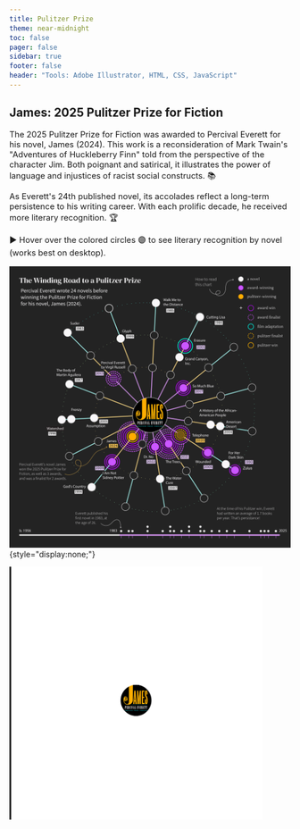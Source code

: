 ```yaml
---
title: Pulitzer Prize
theme: near-midnight
toc: false
pager: false
sidebar: true
footer: false
header: "Tools: Adobe Illustrator, HTML, CSS, JavaScript"
---
```


<head>
    <meta charset="UTF-8">
    <meta name="viewport" content="width=device-width, initial-scale=1.0">
    <link href="https://fonts.googleapis.com/css2?family=Quattrocento&display=swap" rel="stylesheet">
    <link href="https://fonts.googleapis.com/css2?family=DM+Serif+Display&display=swap" rel="stylesheet">
    <link href="https://fonts.googleapis.com/css?family=Source+Sans+Pro:400,700&display=swap" rel="stylesheet">
</head>

<h2>James: 2025 Pulitzer Prize for Fiction</h2>
<p></p>
<p style="font-size: 105%;">The 2025 Pulitzer Prize for Fiction was awarded to Percival Everett for his novel, James (2024). This work is a reconsideration of Mark Twain's "Adventures of Huckleberry Finn" told from the perspective of the character Jim. Both poignant and satirical, it illustrates the power of language and injustices of racist social constructs. 📚</p>
<p style="font-size: 105%;">As Everett's 24th published novel, its accolades reflect a long-term persistence to his writing career. With each prolific decade, he received more literary recognition. 🏆</p>
<p style="font-size: 105%;">► Hover over the colored circles 🟣 to see literary recognition by novel (works best on desktop).</p>

<!-- Load image that I want used for web preview, but take no action -->
![preview](./images/web_preview.png){style="display:none;"}

<!-- Pulitzer SVG -->
<div class="card svg-wrapper responsive-box" style="background-color: #232323; margin: 0; padding: 0;">
<div class="svg-overlay-container">
<img src="./images/james-book-cover-circle-26ksq.png" class="overlay-image"/>
<svg id="Artboard7:_Take_4" data-name="Artboard7: Take 4" xmlns="http://www.w3.org/2000/svg" xmlns:xlink="http://www.w3.org/1999/xlink" viewBox="0 0 2600 2600">
    <defs>
    <pattern id="_10_lpi_30_2" data-name="10 lpi 30% 2" x="0" y="0" width="72" height="72" patternTransform="translate(4801.5 -306.03)" patternUnits="userSpaceOnUse" viewBox="0 0 72 72">
        <g>
            <rect class="cls-37" width="72" height="72"/>
            <rect class="cls-53" x="53.17" y="47.61" width="90.83" height="96.39"/>
            <rect class="cls-53" x="-18.83" y="47.61" width="90.83" height="96.39"/>
            <g>
            <rect class="cls-53" x="53.17" y="-24.39" width="90.83" height="96.39"/>
            <line class="cls-38" x1="71.75" y1="68.4" x2="144.25" y2="68.4"/>
            <line class="cls-38" x1="71.75" y1="54" x2="144.25" y2="54"/>
            <line class="cls-38" x1="71.75" y1="39.6" x2="144.25" y2="39.6"/>
            <line class="cls-38" x1="71.75" y1="25.2" x2="144.25" y2="25.2"/>
            <line class="cls-38" x1="71.75" y1="10.8" x2="144.25" y2="10.8"/>
            <line class="cls-38" x1="71.75" y1="61.2" x2="144.25" y2="61.2"/>
            <line class="cls-38" x1="71.75" y1="46.8" x2="144.25" y2="46.8"/>
            <line class="cls-38" x1="71.75" y1="32.4" x2="144.25" y2="32.4"/>
            <line class="cls-38" x1="71.75" y1="18" x2="144.25" y2="18"/>
            <line class="cls-38" x1="71.75" y1="3.6" x2="144.25" y2="3.6"/>
            </g>
            <g>
            <rect class="cls-53" x="-18.83" y="-24.39" width="90.83" height="96.39"/>
            <line class="cls-38" x1="-.25" y1="68.4" x2="72.25" y2="68.4"/>
            <line class="cls-38" x1="-.25" y1="54" x2="72.25" y2="54"/>
            <line class="cls-38" x1="-.25" y1="39.6" x2="72.25" y2="39.6"/>
            <line class="cls-38" x1="-.25" y1="25.2" x2="72.25" y2="25.2"/>
            <line class="cls-38" x1="-.25" y1="10.8" x2="72.25" y2="10.8"/>
            <line class="cls-38" x1="-.25" y1="61.2" x2="72.25" y2="61.2"/>
            <line class="cls-38" x1="-.25" y1="46.8" x2="72.25" y2="46.8"/>
            <line class="cls-38" x1="-.25" y1="32.4" x2="72.25" y2="32.4"/>
            <line class="cls-38" x1="-.25" y1="18" x2="72.25" y2="18"/>
            <line class="cls-38" x1="-.25" y1="3.6" x2="72.25" y2="3.6"/>
            </g>
            <g>
            <line class="cls-38" x1="-72.25" y1="68.4" x2=".25" y2="68.4"/>
            <line class="cls-38" x1="-72.25" y1="54" x2=".25" y2="54"/>
            <line class="cls-38" x1="-72.25" y1="39.6" x2=".25" y2="39.6"/>
            <line class="cls-38" x1="-72.25" y1="25.2" x2=".25" y2="25.2"/>
            <line class="cls-38" x1="-72.25" y1="10.8" x2=".25" y2="10.8"/>
            <line class="cls-38" x1="-72.25" y1="61.2" x2=".25" y2="61.2"/>
            <line class="cls-38" x1="-72.25" y1="46.8" x2=".25" y2="46.8"/>
            <line class="cls-38" x1="-72.25" y1="32.4" x2=".25" y2="32.4"/>
            <line class="cls-38" x1="-72.25" y1="18" x2=".25" y2="18"/>
            <line class="cls-38" x1="-72.25" y1="3.6" x2=".25" y2="3.6"/>
            </g>
        </g>
    </pattern>
    <pattern id="_10_lpi_30_" data-name="10 lpi 30%" x="0" y="0" width="72" height="72" patternTransform="translate(7657.88 -5853.26) rotate(-35.91)" patternUnits="userSpaceOnUse" viewBox="0 0 72 72">
        <g>
            <rect class="cls-37" width="72" height="72"/>
            <rect class="cls-53" x="53.17" y="47.61" width="90.83" height="96.39"/>
            <rect class="cls-53" x="-18.83" y="47.61" width="90.83" height="96.39"/>
            <g>
            <rect class="cls-53" x="53.17" y="-24.39" width="90.83" height="96.39"/>
            <line class="cls-39" x1="71.75" y1="68.4" x2="144.25" y2="68.4"/>
            <line class="cls-39" x1="71.75" y1="54" x2="144.25" y2="54"/>
            <line class="cls-39" x1="71.75" y1="39.6" x2="144.25" y2="39.6"/>
            <line class="cls-39" x1="71.75" y1="25.2" x2="144.25" y2="25.2"/>
            <line class="cls-39" x1="71.75" y1="10.8" x2="144.25" y2="10.8"/>
            <line class="cls-39" x1="71.75" y1="61.2" x2="144.25" y2="61.2"/>
            <line class="cls-39" x1="71.75" y1="46.8" x2="144.25" y2="46.8"/>
            <line class="cls-39" x1="71.75" y1="32.4" x2="144.25" y2="32.4"/>
            <line class="cls-39" x1="71.75" y1="18" x2="144.25" y2="18"/>
            <line class="cls-39" x1="71.75" y1="3.6" x2="144.25" y2="3.6"/>
            </g>
            <g>
            <rect class="cls-53" x="-18.83" y="-24.39" width="90.83" height="96.39"/>
            <line class="cls-39" x1="-.25" y1="68.4" x2="72.25" y2="68.4"/>
            <line class="cls-39" x1="-.25" y1="54" x2="72.25" y2="54"/>
            <line class="cls-39" x1="-.25" y1="39.6" x2="72.25" y2="39.6"/>
            <line class="cls-39" x1="-.25" y1="25.2" x2="72.25" y2="25.2"/>
            <line class="cls-39" x1="-.25" y1="10.8" x2="72.25" y2="10.8"/>
            <line class="cls-39" x1="-.25" y1="61.2" x2="72.25" y2="61.2"/>
            <line class="cls-39" x1="-.25" y1="46.8" x2="72.25" y2="46.8"/>
            <line class="cls-39" x1="-.25" y1="32.4" x2="72.25" y2="32.4"/>
            <line class="cls-39" x1="-.25" y1="18" x2="72.25" y2="18"/>
            <line class="cls-39" x1="-.25" y1="3.6" x2="72.25" y2="3.6"/>
            </g>
            <g>
            <line class="cls-39" x1="-72.25" y1="68.4" x2=".25" y2="68.4"/>
            <line class="cls-39" x1="-72.25" y1="54" x2=".25" y2="54"/>
            <line class="cls-39" x1="-72.25" y1="39.6" x2=".25" y2="39.6"/>
            <line class="cls-39" x1="-72.25" y1="25.2" x2=".25" y2="25.2"/>
            <line class="cls-39" x1="-72.25" y1="10.8" x2=".25" y2="10.8"/>
            <line class="cls-39" x1="-72.25" y1="61.2" x2=".25" y2="61.2"/>
            <line class="cls-39" x1="-72.25" y1="46.8" x2=".25" y2="46.8"/>
            <line class="cls-39" x1="-72.25" y1="32.4" x2=".25" y2="32.4"/>
            <line class="cls-39" x1="-72.25" y1="18" x2=".25" y2="18"/>
            <line class="cls-39" x1="-72.25" y1="3.6" x2=".25" y2="3.6"/>
            </g>
        </g>
    </pattern>
    </defs>
    <g id="Chart">
        <g id="spiral">
        <g>
            <circle id="start-c" class="cls-99" cx="539.65" cy="614.17" r="2"/>
            <circle class="cls-90" cx="557.08" cy="598.54" r="2"/>
            <circle class="cls-89" cx="576.85" cy="581.63" r="2"/>
            <circle class="cls-118" cx="598.96" cy="563.68" r="2"/>
            <circle class="cls-121" cx="623.41" cy="544.94" r="2"/>
            <circle class="cls-123" cx="650.21" cy="525.66" r="2"/>
            <circle class="cls-122" cx="679.35" cy="506.06" r="2"/>
            <circle class="cls-120" cx="710.84" cy="486.4" r="2"/>
            <circle class="cls-119" cx="744.69" cy="466.93" r="2"/>
            <circle class="cls-92" cx="780.88" cy="447.87" r="2"/>
            <circle class="cls-91" cx="819.43" cy="429.48" r="2"/>
            <circle class="cls-93" cx="860.33" cy="411.99" r="2"/>
            <circle class="cls-94" cx="903.6" cy="395.66" r="2"/>
            <circle class="cls-88" cx="950.5" cy="380.33" r="2"/>
            <circle class="cls-74" cx="997.72" cy="367.29" r="2"/>
            <circle class="cls-75" cx="1043.32" cy="356.89" r="2"/>
            <circle class="cls-69" cx="1087.09" cy="348.85" r="2"/>
            <circle class="cls-68" cx="1128.79" cy="342.93" r="2"/>
            <circle class="cls-70" cx="1168.22" cy="338.87" r="2"/>
            <circle class="cls-71" cx="1205.15" cy="336.4" r="2"/>
            <circle class="cls-82" cx="1239.36" cy="335.27" r="2"/>
            <circle class="cls-81" cx="1270.62" cy="335.22" r="2"/>
            <circle class="cls-67" cx="1298.72" cy="335.99" r="2"/>
            <circle class="cls-67" cx="1323.44" cy="337.32" r="2"/>
            <circle class="cls-95" cx="1344.55" cy="338.95" r="2"/>
            <circle class="cls-95" cx="1375.3" cy="342.14" r="2"/>
            <circle class="cls-96" cx="1424.02" cy="349.11" r="2"/>
            <circle class="cls-97" cx="1470.17" cy="357.92" r="2"/>
            <circle class="cls-98" cx="1513.66" cy="368.23" r="2"/>
            <circle class="cls-275" cx="1554.4" cy="379.7" r="2"/>
            <circle class="cls-274" cx="1592.28" cy="392" r="2"/>
            <circle class="cls-234" cx="1627.2" cy="404.79" r="2"/>
            <circle class="cls-233" cx="1659.07" cy="417.73" r="2"/>
            <circle class="cls-308" cx="1687.79" cy="430.48" r="2"/>
            <circle class="cls-308" cx="1713.26" cy="442.71" r="2"/>
            <circle class="cls-273" cx="1735.38" cy="454.08" r="2"/>
            <circle class="cls-273" cx="1754.06" cy="464.25" r="2"/>
            <circle class="cls-309" cx="1781.5" cy="480.17" r="2"/>
            <circle class="cls-309" cx="1821.88" cy="505.78" r="2"/>
            <circle class="cls-310" cx="1859.31" cy="532.02" r="2"/>
            <circle class="cls-269" cx="1893.84" cy="558.58" r="2"/>
            <circle class="cls-268" cx="1925.53" cy="585.13" r="2"/>
            <circle class="cls-240" cx="1954.44" cy="611.35" r="2"/>
            <circle class="cls-239" cx="1980.6" cy="636.93" r="2"/>
            <circle class="cls-100" cx="2004.09" cy="661.55" r="2"/>
            <circle class="cls-100" cx="2024.94" cy="684.88" r="2"/>
            <circle class="cls-105" cx="2043.23" cy="706.61" r="2"/>
            <circle class="cls-105" cx="2058.99" cy="726.42" r="2"/>
            <circle class="cls-115" cx="2072.28" cy="743.99" r="2"/>
            <circle class="cls-115" cx="2096.41" cy="778.12" r="2"/>
            <circle class="cls-101" cx="2122.74" cy="819.17" r="2"/>
            <circle class="cls-101" cx="2145.9" cy="859.35" r="2"/>
            <circle class="cls-80" cx="2166.1" cy="898.33" r="2"/>
            <circle class="cls-109" cx="2183.53" cy="935.76" r="2"/>
            <circle class="cls-110" cx="2198.41" cy="971.32" r="2"/>
            <circle class="cls-231" cx="2210.93" cy="1004.67" r="2"/>
            <circle class="cls-231" cx="2221.3" cy="1035.46" r="2"/>
            <circle class="cls-271" cx="2229.72" cy="1063.38" r="2"/>
            <circle class="cls-271" cx="2236.4" cy="1088.09" r="2"/>
            <circle class="cls-86" cx="2241.55" cy="1109.24" r="2"/>
            <circle class="cls-86" cx="2246.89" cy="1133.93" r="2"/>
            <circle class="cls-73" cx="2255.33" cy="1181.62" r="2"/>
            <circle class="cls-73" cx="2261.15" cy="1227.47" r="2"/>
            <circle class="cls-72" cx="2264.68" cy="1271.27" r="2"/>
            <circle class="cls-78" cx="2266.19" cy="1312.84" r="2"/>
            <circle class="cls-79" cx="2266.01" cy="1351.97" r="2"/>
            <circle class="cls-76" cx="2264.42" cy="1388.48" r="2"/>
            <circle class="cls-76" cx="2261.74" cy="1422.17" r="2"/>
            <circle class="cls-77" cx="2258.26" cy="1452.85" r="2"/>
            <circle class="cls-77" cx="2254.29" cy="1480.32" r="2"/>
            <circle class="cls-87" cx="2250.12" cy="1504.38" r="2"/>
            <circle class="cls-87" cx="2246.06" cy="1524.85" r="2"/>
            <circle class="cls-85" cx="2234.51" cy="1573.53" r="2"/>
            <circle class="cls-83" cx="2220.92" cy="1620.08" r="2"/>
            <circle class="cls-246" cx="2205.92" cy="1663.45" r="2"/>
            <circle class="cls-246" cx="2189.96" cy="1703.56" r="2"/>
            <circle class="cls-267" cx="2173.47" cy="1740.31" r="2"/>
            <circle class="cls-272" cx="2156.88" cy="1773.63" r="2"/>
            <circle class="cls-272" cx="2140.64" cy="1803.42" r="2"/>
            <circle class="cls-250" cx="2125.18" cy="1829.6" r="2"/>
            <circle class="cls-249" cx="2110.93" cy="1852.08" r="2"/>
            <circle class="cls-270" cx="2098.34" cy="1870.78" r="2"/>
            <circle class="cls-270" cx="2087.84" cy="1885.6" r="2"/>
            <circle class="cls-114" cx="2059.09" cy="1923.25" r="2"/>
            <circle class="cls-114" cx="2028.8" cy="1959.01" r="2"/>
            <circle class="cls-84" cx="1998.42" cy="1991.49" r="2"/>
            <circle class="cls-84" cx="1968.33" cy="2020.81" r="2"/>
            <circle class="cls-124" cx="1938.93" cy="2047.08" r="2"/>
            <circle class="cls-125" cx="1910.59" cy="2070.39" r="2"/>
            <circle class="cls-257" cx="1883.7" cy="2090.85" r="2"/>
            <circle class="cls-206" cx="1858.64" cy="2108.56" r="2"/>
            <circle class="cls-206" cx="1835.81" cy="2123.63" r="2"/>
            <circle class="cls-106" cx="1815.58" cy="2136.16" r="2"/>
            <circle class="cls-106" cx="1794.07" cy="2148.69" r="2"/>
            <circle class="cls-258" cx="1750.15" cy="2171.92" r="2"/>
            <circle class="cls-259" cx="1707.37" cy="2191.74" r="2"/>
            <circle class="cls-102" cx="1666.08" cy="2208.43" r="2"/>
            <circle class="cls-102" cx="1626.64" cy="2222.26" r="2"/>
            <circle class="cls-108" cx="1589.4" cy="2233.52" r="2"/>
            <circle class="cls-108" cx="1554.74" cy="2242.48" r="2"/>
            <circle class="cls-211" cx="1523" cy="2249.42" r="2"/>
            <circle class="cls-212" cx="1494.54" cy="2254.63" r="2"/>
            <circle class="cls-218" cx="1469.72" cy="2258.38" r="2"/>
            <circle class="cls-219" cx="1448.9" cy="2260.95" r="2"/>
            <circle class="cls-219" cx="1412.39" cy="2264.24" r="2"/>
            <circle class="cls-236" cx="1364.56" cy="2266.27" r="2"/>
            <circle class="cls-236" cx="1319.2" cy="2265.84" r="2"/>
            <circle class="cls-237" cx="1276.52" cy="2263.34" r="2"/>
            <circle class="cls-237" cx="1236.73" cy="2259.17" r="2"/>
            <circle class="cls-223" cx="1200.03" cy="2253.72" r="2"/>
            <circle class="cls-223" cx="1166.63" cy="2247.4" r="2"/>
            <circle class="cls-224" cx="1136.71" cy="2240.6" r="2"/>
            <circle class="cls-225" cx="1110.5" cy="2233.71" r="2"/>
            <circle class="cls-266" cx="1088.2" cy="2227.14" r="2"/>
            <circle class="cls-265" cx="1061.62" cy="2218.44" r="2"/>
            <circle class="cls-253" cx="1014.84" cy="2200.78" r="2"/>
            <circle class="cls-260" cx="971.64" cy="2181.7" r="2"/>
            <circle class="cls-260" cx="932.04" cy="2161.7" r="2"/>
            <circle class="cls-113" cx="896.11" cy="2141.32" r="2"/>
            <circle class="cls-113" cx="863.88" cy="2121.09" r="2"/>
            <circle class="cls-107" cx="835.4" cy="2101.51" r="2"/>
            <circle class="cls-107" cx="810.71" cy="2083.13" r="2"/>
            <circle class="cls-242" cx="789.86" cy="2066.46" r="2"/>
            <circle class="cls-241" cx="772.89" cy="2052.04" r="2"/>
            <circle class="cls-247" cx="755.69" cy="2036.54" r="2"/>
            <circle class="cls-248" cx="720.77" cy="2002.3" r="2"/>
            <circle class="cls-245" cx="689.58" cy="1968.09" r="2"/>
            <circle class="cls-244" cx="661.95" cy="1934.39" r="2"/>
            <circle class="cls-243" cx="637.7" cy="1901.64" r="2"/>
            <circle class="cls-104" cx="616.65" cy="1870.32" r="2"/>
            <circle class="cls-104" cx="598.63" cy="1840.89" r="2"/>
            <circle class="cls-103" cx="583.46" cy="1813.8" r="2"/>
            <circle class="cls-103" cx="570.96" cy="1789.51" r="2"/>
            <circle class="cls-252" cx="560.96" cy="1768.48" r="2"/>
            <circle class="cls-251" cx="549.39" cy="1742" r="2"/>
            <circle class="cls-214" cx="531.7" cy="1695.7" r="2"/>
            <circle class="cls-215" cx="517.56" cy="1651.19" r="2"/>
            <circle class="cls-217" cx="506.57" cy="1608.9" r="2"/>
            <circle class="cls-216" cx="498.35" cy="1569.21" r="2"/>
            <circle class="cls-255" cx="492.51" cy="1532.56" r="2"/>
            <circle class="cls-254" cx="488.65" cy="1499.33" r="2"/>
            <circle class="cls-256" cx="486.38" cy="1469.96" r="2"/>
            <circle class="cls-220" cx="485.31" cy="1444.84" r="2"/>
            <circle class="cls-220" cx="485.05" cy="1424.39" r="2"/>
            <circle class="cls-112" cx="486" cy="1385.73" r="2"/>
            <circle class="cls-111" cx="489.69" cy="1338.26" r="2"/>
            <circle class="cls-116" cx="495.69" cy="1293.87" r="2"/>
            <circle class="cls-117" cx="503.47" cy="1252.76" r="2"/>
            <circle class="cls-182" cx="512.52" cy="1215.13" r="2"/>
            <circle class="cls-181" cx="522.34" cy="1181.19" r="2"/>
            <circle class="cls-203" cx="532.4" cy="1151.12" r="2"/>
            <circle class="cls-202" cx="542.2" cy="1125.13" r="2"/>
            <circle class="cls-170" cx="551.22" cy="1103.41" r="2"/>
            <circle class="cls-171" cx="562.69" cy="1078.21" r="2"/>
            <circle class="cls-198" cx="585.48" cy="1033.98" r="2"/>
            <circle class="cls-127" cx="609.33" cy="993.82" r="2"/>
            <circle class="cls-199" cx="633.6" cy="957.72" r="2"/>
            <circle class="cls-173" cx="657.67" cy="925.65" r="2"/>
            <circle class="cls-172" cx="680.89" cy="897.6" r="2"/>
            <circle class="cls-195" cx="702.64" cy="873.56" r="2"/>
            <circle class="cls-194" cx="722.26" cy="853.5" r="2"/>
            <circle class="cls-201" cx="739.14" cy="837.4" r="2"/>
            <circle class="cls-200" cx="754.89" cy="823.28" r="2"/>
            <circle class="cls-158" cx="793.22" cy="791.97" r="2"/>
            <circle class="cls-183" cx="830.99" cy="764.85" r="2"/>
            <circle class="cls-180" cx="867.63" cy="741.62" r="2"/>
            <circle class="cls-187" cx="902.59" cy="722" r="2"/>
            <circle class="cls-186" cx="935.28" cy="705.71" r="2"/>
            <circle class="cls-185" cx="965.16" cy="692.46" r="2"/>
            <circle class="cls-184" cx="991.65" cy="681.98" r="2"/>
            <circle class="cls-190" cx="1014.2" cy="673.99" r="2"/>
            <circle class="cls-189" cx="1037.1" cy="666.71" r="2"/>
            <circle class="cls-196" cx="1085.21" cy="653.99" r="2"/>
            <circle class="cls-197" cx="1130.92" cy="644.96" r="2"/>
            <circle class="cls-177" cx="1173.78" cy="639.09" r="2"/>
            <circle class="cls-178" cx="1213.36" cy="635.86" r="2"/>
            <circle class="cls-191" cx="1249.21" cy="634.72" r="2"/>
            <circle class="cls-191" cx="1280.88" cy="635.15" r="2"/>
            <circle class="cls-232" cx="1307.92" cy="636.61" r="2"/>
            <circle class="cls-209" cx="1329.9" cy="638.57" r="2"/>
            <circle class="cls-210" cx="1361.95" cy="642.69" r="2"/>
            <circle class="cls-226" cx="1409.57" cy="651.49" r="2"/>
            <circle class="cls-227" cx="1453.41" cy="662.51" r="2"/>
            <circle class="cls-230" cx="1493.26" cy="675.05" r="2"/>
            <circle class="cls-229" cx="1528.95" cy="688.45" r="2"/>
            <circle class="cls-207" cx="1560.28" cy="702" r="2"/>
            <circle class="cls-208" cx="1587.06" cy="715.03" r="2"/>
            <circle class="cls-213" cx="1609.11" cy="726.84" r="2"/>
            <circle class="cls-213" cx="1626.23" cy="736.75" r="2"/>
            <circle class="cls-238" cx="1667.33" cy="763.29" r="2"/>
            <circle class="cls-238" cx="1704.8" cy="791.19" r="2"/>
            <circle class="cls-235" cx="1737.82" cy="819.14" r="2"/>
            <circle class="cls-168" cx="1766.51" cy="846.39" r="2"/>
            <circle class="cls-169" cx="1790.97" cy="872.19" r="2"/>
            <circle class="cls-193" cx="1811.32" cy="895.79" r="2"/>
            <circle class="cls-192" cx="1827.66" cy="916.43" r="2"/>
            <circle class="cls-175" cx="1840.11" cy="933.36" r="2"/>
            <circle class="cls-176" cx="1863.47" cy="968.42" r="2"/>
            <circle class="cls-167" cx="1887.55" cy="1010.17" r="2"/>
            <circle class="cls-167" cx="1907.19" cy="1050.09" r="2"/>
            <circle class="cls-179" cx="1922.84" cy="1087.42" r="2"/>
            <circle class="cls-179" cx="1934.95" cy="1121.43" r="2"/>
            <circle class="cls-174" cx="1943.99" cy="1151.37" r="2"/>
            <circle class="cls-174" cx="1950.39" cy="1176.51" r="2"/>
            <circle class="cls-228" cx="1954.63" cy="1196.1" r="2"/>
            <circle class="cls-221" cx="1961.34" cy="1236.08" r="2"/>
            <circle class="cls-222" cx="1966.08" cy="1282.89" r="2"/>
            <circle class="cls-130" cx="1967.56" cy="1326.35" r="2"/>
            <circle class="cls-129" cx="1966.47" cy="1366" r="2"/>
            <circle class="cls-128" cx="1963.52" cy="1401.41" r="2"/>
            <circle class="cls-128" cx="1959.4" cy="1432.11" r="2"/>
            <circle class="cls-147" cx="1954.82" cy="1457.66" r="2"/>
            <circle class="cls-147" cx="1950.49" cy="1477.59" r="2"/>
            <circle class="cls-141" cx="1937.64" cy="1524.44" r="2"/>
            <circle class="cls-141" cx="1922.02" cy="1568.61" r="2"/>
            <circle class="cls-134" cx="1905.01" cy="1607.98" r="2"/>
            <circle class="cls-134" cx="1887.56" cy="1642.4" r="2"/>
            <circle class="cls-152" cx="1870.6" cy="1671.7" r="2"/>
            <circle class="cls-139" cx="1855.08" cy="1695.71" r="2"/>
            <circle class="cls-138" cx="1841.94" cy="1714.27" r="2"/>
            <circle class="cls-140" cx="1822.97" cy="1738.68" r="2"/>
            <circle class="cls-140" cx="1790.93" cy="1774.98" r="2"/>
            <circle class="cls-142" cx="1759.08" cy="1806.16" r="2"/>
            <circle class="cls-142" cx="1728.39" cy="1832.45" r="2"/>
            <circle class="cls-144" cx="1699.79" cy="1854.12" r="2"/>
            <circle class="cls-143" cx="1674.24" cy="1871.42" r="2"/>
            <circle class="cls-205" cx="1652.69" cy="1884.59" r="2"/>
            <circle class="cls-205" cx="1633.39" cy="1895.34" r="2"/>
            <circle class="cls-204" cx="1588.3" cy="1917.06" r="2"/>
            <circle class="cls-204" cx="1545.43" cy="1933.76" r="2"/>
            <circle class="cls-135" cx="1505.65" cy="1946.11" r="2"/>
            <circle class="cls-137" cx="1469.81" cy="1954.79" r="2"/>
            <circle class="cls-136" cx="1438.78" cy="1960.49" r="2"/>
            <circle class="cls-131" cx="1413.43" cy="1963.87" r="2"/>
            <circle class="cls-131" cx="1394.44" cy="1965.63" r="2"/>
            <circle class="cls-132" cx="1344.11" cy="1967.29" r="2"/>
            <circle class="cls-132" cx="1297.98" cy="1965.08" r="2"/>
            <circle class="cls-163" cx="1256.62" cy="1960.06" r="2"/>
            <circle class="cls-163" cx="1220.56" cy="1953.25" r="2"/>
            <circle class="cls-159" cx="1190.35" cy="1945.72" r="2"/>
            <circle class="cls-160" cx="1166.55" cy="1938.51" r="2"/>
            <circle class="cls-157" cx="1144.36" cy="1930.68" r="2"/>
            <circle class="cls-157" cx="1098.87" cy="1911.25" r="2"/>
            <circle class="cls-155" cx="1058.96" cy="1890.18" r="2"/>
            <circle class="cls-188" cx="1024.69" cy="1868.72" r="2"/>
            <circle class="cls-188" cx="996.14" cy="1848.1" r="2"/>
            <circle class="cls-145" cx="973.37" cy="1829.57" r="2"/>
            <circle class="cls-146" cx="956.46" cy="1814.38" r="2"/>
            <circle class="cls-161" cx="931.43" cy="1789.3" r="2"/>
            <circle class="cls-161" cx="900.27" cy="1752.98" r="2"/>
            <circle class="cls-166" cx="874.91" cy="1718.04" r="2"/>
            <circle class="cls-166" cx="854.89" cy="1685.76" r="2"/>
            <circle class="cls-162" cx="839.71" cy="1657.4" r="2"/>
            <circle class="cls-162" cx="828.91" cy="1634.24" r="2"/>
            <circle class="cls-154" cx="820.01" cy="1612.45" r="2"/>
            <circle class="cls-153" cx="804.57" cy="1565.65" r="2"/>
            <circle class="cls-133" cx="794.33" cy="1522.24" r="2"/>
            <circle class="cls-148" cx="788.3" cy="1483.24" r="2"/>
            <circle class="cls-148" cx="785.44" cy="1449.67" r="2"/>
            <circle class="cls-165" cx="784.73" cy="1422.55" r="2"/>
            <circle class="cls-165" cx="785.16" cy="1402.89" r="2"/>
            <circle class="cls-156" cx="789.8" cy="1352.24" r="2"/>
            <circle class="cls-156" cx="798.22" cy="1307.11" r="2"/>
            <circle class="cls-151" cx="808.81" cy="1268.35" r="2"/>
            <circle class="cls-151" cx="819.98" cy="1236.61" r="2"/>
            <circle class="cls-150" cx="830.15" cy="1212.54" r="2"/>
            <circle class="cls-149" cx="839.02" cy="1194.26" r="2"/>
            <circle class="cls-279" cx="863.06" cy="1152.53" r="2"/>
            <circle class="cls-286" cx="888.17" cy="1117.05" r="2"/>
            <circle class="cls-286" cx="912.84" cy="1087.68" r="2"/>
            <circle class="cls-297" cx="935.56" cy="1064.29" r="2"/>
            <circle class="cls-297" cx="954.84" cy="1046.75" r="2"/>
            <circle class="cls-289" cx="980.63" cy="1026.1" r="2"/>
            <circle class="cls-289" cx="1021.75" cy="998.58" r="2"/>
            <circle class="cls-305" cx="1059.85" cy="978.03" r="2"/>
            <circle class="cls-305" cx="1092.99" cy="963.54" r="2"/>
            <circle class="cls-301" cx="1119.21" cy="954.19" r="2"/>
            <circle class="cls-300" cx="1136.57" cy="949.07" r="2"/>
            <circle class="cls-282" cx="1182.99" cy="939.15" r="2"/>
            <circle class="cls-285" cx="1227.31" cy="934.32" r="2"/>
            <circle class="cls-304" cx="1265.65" cy="933.66" r="2"/>
            <circle class="cls-280" cx="1296.72" cy="935.56" r="2"/>
            <circle class="cls-280" cx="1319.25" cy="938.38" r="2"/>
            <circle class="cls-298" cx="1359.2" cy="946.52" r="2"/>
            <circle class="cls-298" cx="1403.09" cy="960.11" r="2"/>
            <circle class="cls-293" cx="1439.34" cy="975.35" r="2"/>
            <circle class="cls-293" cx="1467.37" cy="989.96" r="2"/>
            <circle class="cls-284" cx="1486.61" cy="1001.7" r="2"/>
            <circle class="cls-283" cx="1519.21" cy="1025.33" r="2"/>
            <circle class="cls-277" cx="1552.94" cy="1055.5" r="2"/>
            <circle class="cls-276" cx="1578.86" cy="1083.85" r="2"/>
            <circle class="cls-287" cx="1597.43" cy="1107.94" r="2"/>
            <circle class="cls-288" cx="1609.07" cy="1125.34" r="2"/>
            <circle class="cls-299" cx="1632.71" cy="1168.67" r="2"/>
            <circle class="cls-278" cx="1649.29" cy="1209.81" r="2"/>
            <circle class="cls-278" cx="1659.26" cy="1244.14" r="2"/>
            <circle class="cls-306" cx="1664.33" cy="1268.99" r="2"/>
            <circle class="cls-306" cx="1667.95" cy="1299.49" r="2"/>
            <circle class="cls-60" cx="1668.57" cy="1346.85" r="2"/>
            <circle class="cls-59" cx="1664.52" cy="1386.06" r="2"/>
            <circle class="cls-307" cx="1658.65" cy="1415.33" r="2"/>
            <circle class="cls-281" cx="1652.57" cy="1436.71" r="2"/>
            <circle class="cls-303" cx="1634.95" cy="1481.02" r="2"/>
            <circle class="cls-302" cx="1615.43" cy="1516.46" r="2"/>
            <circle class="cls-62" cx="1597.19" cy="1542.73" r="2"/>
            <circle class="cls-61" cx="1582.68" cy="1560.35" r="2"/>
            <circle class="cls-58" cx="1545.71" cy="1595.63" r="2"/>
            <circle class="cls-64" cx="1511.44" cy="1619.8" r="2"/>
            <circle class="cls-63" cx="1484.97" cy="1634.3" r="2"/>
            <circle class="cls-66" cx="1463.58" cy="1644" r="2"/>
            <circle class="cls-65" cx="1418.05" cy="1659.54" r="2"/>
            <circle class="cls-261" cx="1380.7" cy="1667" r="2"/>
            <circle class="cls-262" cx="1354.5" cy="1669.26" r="2"/>
            <circle class="cls-295" cx="1316.63" cy="1667.42" r="2"/>
            <circle class="cls-296" cx="1273.13" cy="1659.11" r="2"/>
            <circle class="cls-291" cx="1242.69" cy="1649.03" r="2"/>
            <circle class="cls-292" cx="1220.68" cy="1638.95" r="2"/>
            <circle class="cls-264" cx="1184.3" cy="1616.35" r="2"/>
            <circle class="cls-263" cx="1157" cy="1593.39" r="2"/>
            <circle id="end-c" class="cls-294" cx="1138.34" cy="1573.63" r="2"/>
        </g>
        </g>
        <g id="cirlces_in_bg" data-name="cirlces in bg">
        <circle id="_1990-1" data-name="1990-1" class="cls-23" cx="2086.12" cy="1884.51" r="50"/>
        <circle id="_2001-2-A" data-name="2001-2-A" class="cls-22" cx="1625.45" cy="735.27" r="67.5"/>
        <circle id="_2001-1" data-name="2001-1" class="cls-23" cx="1625.45" cy="735.27" r="50"/>
        <circle id="_2005-1" data-name="2005-1" class="cls-23" cx="1834.33" cy="1721" r="50"/>
        <circle id="_2009-2" data-name="2009-2" class="cls-23" cx="949.34" cy="1807.02" r="67.5"/>
        <circle id="_2009-1" data-name="2009-1" class="cls-23" cx="949.34" cy="1807.02" r="50"/>
        <g id="_2013-2" data-name="2013-2">
            <circle class="cls-53" cx="963.07" cy="1037.07" r="67.5"/>
            <circle class="cls-25" cx="963.07" cy="1037.07" r="67.5"/>
        </g>
        <circle id="_2013-1" data-name="2013-1" class="cls-35" cx="963.07" cy="1037.07" r="50"/>
        <circle id="_2017-2" data-name="2017-2" class="cls-23" cx="1608.31" cy="1124.34" r="67.5"/>
        <circle id="_2017-1" data-name="2017-1" class="cls-23" cx="1608.31" cy="1124.34" r="50"/>
        <g id="_2021-F-6" data-name="2021-F-6">
            <circle class="cls-53" cx="1472.73" cy="1639.98" r="137.5"/>
            <circle class="cls-12" cx="1472.73" cy="1639.98" r="137.5"/>
        </g>
        <g id="_2021-F-5" data-name="2021-F-5">
            <circle class="cls-53" cx="1472.73" cy="1639.98" r="120"/>
            <circle class="cls-24" cx="1472.73" cy="1639.98" r="120"/>
        </g>
        <g id="_2021-F-4" data-name="2021-F-4">
            <circle class="cls-53" cx="1472.73" cy="1639.98" r="102.5"/>
            <circle class="cls-16" cx="1472.73" cy="1639.98" r="102.5"/>
        </g>
        <circle id="_2021-3" data-name="2021-3" class="cls-23" cx="1472.73" cy="1639.98" r="85"/>
        <circle id="_2021-2" data-name="2021-2" class="cls-23" cx="1472.73" cy="1639.98" r="67.5"/>
        <circle id="_2021-1" data-name="2021-1" class="cls-23" cx="1472.73" cy="1639.98" r="50"/>
        <g id="_2020-3" data-name="2020-3">
            <circle class="cls-53" cx="1582.46" cy="1557.43" r="85"/>
            <circle class="cls-7" cx="1582.46" cy="1557.43" r="85"/>
        </g>
        <circle id="_2020-2" data-name="2020-2" class="cls-23" cx="1582.46" cy="1557.43" r="67.5"/>
        <g id="_2020-1" data-name="2020-1">
            <circle class="cls-53" cx="1582.46" cy="1557.43" r="50"/>
            <circle class="cls-18" cx="1582.46" cy="1557.43" r="50"/>
        </g>
        <g id="_2022-2" data-name="2022-2">
            <circle class="cls-53" cx="1346.5" cy="1667.58" r="67.5"/>
            <circle class="cls-25" cx="1346.5" cy="1667.58" r="67.5" transform="translate(-515.23 2729.57) rotate(-80.78)"/>
        </g>
        <circle id="_2022-1" data-name="2022-1" class="cls-23" cx="1346.5" cy="1667.58" r="50"/>
        <g id="_2021-F-6-2" data-name="2021-F-6">
            <circle class="cls-53" cx="1138.34" cy="1573.63" r="137.5"/>
            <circle class="cls-12" cx="1138.34" cy="1573.63" r="137.5"/>
        </g>
        <g id="_2024-F-5" data-name="2024-F-5">
            <circle class="cls-53" cx="1138.34" cy="1573.63" r="120"/>
            <circle class="cls-24" cx="1138.34" cy="1573.63" r="120"/>
        </g>
        <circle id="_2024-F-4" data-name="2024-F-4" class="cls-23" cx="1138.34" cy="1573.63" r="102.5"/>
        <circle id="_2024-3" data-name="2024-3" class="cls-23" cx="1138.34" cy="1573.63" r="85"/>
        <circle id="_2024-2" data-name="2024-2" class="cls-23" cx="1138.34" cy="1573.63" r="67.5"/>
        <circle id="_2024-1" data-name="2024-1" class="cls-21" cx="1138.34" cy="1573.63" r="50"/>
        </g>
        <g id="lines:_layer_1" data-name="lines: layer 1">
        <line class="cls-32" x1="564.61" y1="638.61" x2="1300" y2="1374"/>
        <line class="cls-32" x1="934.47" y1="421.75" x2="1300" y2="1374"/>
        <line class="cls-32" x1="1352.34" y1="375.37" x2="1300" y2="1374"/>
        <line class="cls-32" x1="1744.91" y1="500.81" x2="1300" y2="1374"/>
        <line class="cls-32" x1="2046.06" y1="769.85" x2="1300" y2="1374"/>
        <line class="cls-32" x1="2207.97" y1="1130.71" x2="1300" y2="1374"/>
        <line class="cls-32" x1="2208.67" y1="1517.92" x2="1300" y2="1374"/>
        <line class="cls-32" x1="2054.8" y1="1864.18" x2="1300" y2="1374"/>
        <line class="cls-32" x1="1779.28" y1="2112.03" x2="1300" y2="1374"/>
        <line class="cls-32" x1="1434.53" y1="2223.41" x2="1300" y2="1374"/>
        <line class="cls-32" x1="1082.59" y1="2185.38" x2="1300" y2="1374"/>
        <line class="cls-32" x1="783.96" y1="2011.26" x2="1300" y2="1374"/>
        <line class="cls-32" x1="587.19" y1="1737.19" x2="1300" y2="1374"/>
        <line class="cls-32" x1="521.07" y1="1414.82" x2="1300" y2="1374"/>
        <line class="cls-32" x1="590.48" y1="1101.64" x2="1300" y2="1374"/>
        </g>
        <g id="lines:_layer_2" data-name="lines: layer 2">
        <line class="cls-33" x1="776.74" y1="850.74" x2="1300" y2="1374"/>
        <line class="cls-33" x1="1041.98" y1="701.82" x2="1300" y2="1374"/>
        <line class="cls-33" x1="1336.64" y1="674.96" x2="1300" y2="1374"/>
        <line class="cls-33" x1="1608.71" y1="768.12" x2="1300" y2="1374"/>
        <line class="cls-33" x1="1812.92" y1="958.65" x2="1300" y2="1374"/>
        <line class="cls-33" x1="1918.19" y1="1208.36" x2="1300" y2="1374"/>
        <line class="cls-33" x1="1912.37" y1="1470.99" x2="1300" y2="1374"/>
        <line class="cls-33" x1="1803.2" y1="1700.78" x2="1300" y2="1374"/>
        <line class="cls-33" x1="1615.89" y1="1860.43" x2="1300" y2="1374"/>
        <line class="cls-33" x1="1387.6" y1="1927.11" x2="1300" y2="1374"/>
        <line class="cls-33" x1="1160.24" y1="1895.6" x2="1300" y2="1374"/>
        <line class="cls-33" x1="972.75" y1="1778.12" x2="1300" y2="1374"/>
        <line class="cls-33" x1="854.5" y1="1601" x2="1300" y2="1374"/>
        <line class="cls-33" x1="820.66" y1="1399.12" x2="1300" y2="1374"/>
        <line class="cls-33" x1="870.55" y1="1209.15" x2="1300" y2="1374"/>
        </g>
        <g id="lines:_layer_3" data-name="lines: layer 3">
        <line class="cls-34" x1="988.87" y1="1062.87" x2="1300" y2="1374"/>
        <line class="cls-34" x1="1149.49" y1="981.9" x2="1300" y2="1374"/>
        <line class="cls-34" x1="1320.93" y1="974.55" x2="1300" y2="1374"/>
        <line class="cls-34" x1="1472.52" y1="1035.42" x2="1300" y2="1374"/>
        <line class="cls-34" x1="1579.77" y1="1147.44" x2="1300" y2="1374"/>
        <line class="cls-34" x1="1628.41" y1="1286" x2="1300" y2="1374"/>
        <line class="cls-34" x1="1616.06" y1="1424.06" x2="1300" y2="1374"/>
        <line class="cls-34" x1="1551.6" y1="1537.39" x2="1300" y2="1374"/>
        <line class="cls-34" x1="1452.5" y1="1608.83" x2="1300" y2="1374"/>
        <line class="cls-34" x1="1340.67" y1="1630.8" x2="1300" y2="1374"/>
        <line class="cls-34" x1="1237.88" y1="1605.82" x2="1300" y2="1374"/>
        <line class="cls-34" x1="1161.55" y1="1544.97" x2="1300" y2="1374"/>
        </g>
        <g id="james-book-cover-2">
        <circle class="cls-5" cx="1300" cy="1374" r="161.63"/>
        </g>
        <g id="Nodes">
        <circle id="c-1983" class="cls-31" cx="538.42" cy="612.41" r="36"/>
        <circle id="c-1984" class="cls-6" cx="921.29" cy="387.42" r="36"/>
        <circle id="c-1985" class="cls-31" cx="1354.28" cy="338.22" r="36"/>
        <circle id="c-1986" class="cls-31" cx="1761.84" cy="467.6" r="36"/>
        <circle id="c-1987" class="cls-28" cx="2074.45" cy="746.87" r="36"/>
        <circle id="c-1988" class="cls-28" cx="2243.37" cy="1121.23" r="36"/>
        <circle id="c-1989" class="cls-28" cx="2244.71" cy="1523.63" r="36"/>
        <circle id="c-1990" class="cls-29 tooltip_circle" cx="2086.12" cy="1884.51" r="36" tooltip='Zulus (1990) \n <b>🏆 Winner:</b> New American Writing Award'/>
        <circle id="c-1990-2" class="cls-31" cx="2000.02" cy="1828.6" r="36"/>
        <circle id="c-1991" class="cls-28" cx="1799.49" cy="2143.14" r="36"/>
        <circle id="c-1992" class="cls-28" cx="1440.32" cy="2259.97" r="36"/>
        <circle id="c-1993" class="cls-28" cx="1073.06" cy="2220.95" r="36"/>
        <circle id="c-1994" class="cls-31" cx="760.45" cy="2040.29" r="36"/>
        <circle id="c-1995" class="cls-28" cx="554.06" cy="1754.08" r="36"/>
        <circle id="c-1996" class="cls-31" cx="483.84" cy="1416.77" r="36"/>
        <circle id="c-1996-2" class="cls-31" cx="572.24" cy="1412.14" r="36"/>
        <circle id="c-1997" class="cls-31" cx="555.9" cy="1088.37" r="36"/>
        <circle id="c-1998" class="cls-28" cx="750.38" cy="824.38" r="36"/>
        <circle id="c-1999" class="cls-31" cx="1028.67" cy="667.15" r="36"/>
        <circle id="c-2000" class="cls-28" cx="1338.58" cy="637.93" r="36"/>
        <circle id="c-2001" class="cls-29 tooltip_circle" cx="1625.45" cy="735.27" r="36" tooltip='Erasure (2001) \n <b>🏆 Winner:</b> Hurston/Wright Legacy Award \n <b> 🎞 Film Adaptation:</b> American Fiction'/>
        <circle id="c-2001-2" class="cls-31" cx="1572.31" cy="839.57" r="36"/>
        <circle id="c-2002" class="cls-28" cx="1841.58" cy="935.44" r="36"/>
        <circle id="c-2003" class="cls-28" cx="1954.24" cy="1198.7" r="36"/>
        <circle id="c-2004" class="cls-31" cx="1949.02" cy="1476.8" r="36"/>
        <circle id="c-2004-2" class="cls-31" cx="1860.61" cy="1462.79" r="36"/>
        <circle id="c-2005" class="cls-29 tooltip_circle" cx="1834.33" cy="1721" r="36" tooltip='Wounded (2005) \n <b>🏆 Winner:</b> PEN Center USA Award for Fiction'/>
        <circle id="c-2006" class="cls-28" cx="1636.06" cy="1891.48" r="36"/>
        <circle id="c-2007" class="cls-31" cx="1393.42" cy="1963.85" r="36"/>
        <circle id="c-2008" class="cls-28" cx="1150.57" cy="1931.67" r="36"/>
        <circle id="c-2009" class="cls-29 tooltip_circle" cx="949.34" cy="1807.02" r="36" tooltip='I Am Not Sidney Poitier (2009) \n <b>🏆 Winner:</b> Hurston/Wright Legacy Award for Fiction \n <b>🏆 Winner:</b> Believer Book Award'/>
        <circle id="c-2010" class="cls-28" cx="821.54" cy="1617.79" r="36"/>
        <circle id="c-2011" class="cls-31" cx="783.93" cy="1401.05" r="36"/>
        <circle id="c-2012" class="cls-28" cx="836.05" cy="1195.91" r="36"/>
        <circle id="c-2013" class="cls-15 tooltip_circle" cx="963.07" cy="1037.07" r="36" tooltip='Assumption (2013) \n <b>🏅 Finalist:</b> PEN / Faulkner Award for Fiction \n <b>🏅 Finalist:</b> Los Angeles Times Book Prize'/>
        <circle id="c-2014" class="cls-28" cx="1136.13" cy="947.1" r="36"/>
        <circle id="c-2015" class="cls-28" cx="1322.88" cy="937.41" r="36"/>
        <circle id="c-2016" class="cls-28" cx="1489.28" cy="1002.52" r="36"/>
        <circle id="c-2017" class="cls-29 tooltip_circle" cx="1608.31" cy="1124.34" r="36" tooltip='So Much Blue (2017) \n <b>🏆 Winner:</b> PEN Oakland (Josephine Miles) Award \n \n <b>🏆 Winner:</b> California Book Awards (Silver Medal) for Fiction'/>
        <circle id="c-2018" class="cls-28" cx="1664.45" cy="1276.34" r="36"/>
        <circle id="c-2019" class="cls-28" cx="1652.92" cy="1429.9" r="36"/>
        <circle id="c-2020" class="cls-8 tooltip_circle" cx="1582.46" cy="1557.43" r="36" tooltip='Telephone (2020) \n <b>🏆 Winner:</b>  Hurston/Wright Legacy Award for Fiction \n <b>✨ Finalist:</b> Pulitzer Prize for Fiction \n <b>🏅 Finalist:</b> CLMP Firecracker Award'/>
        <circle id="c-2021" class="cls-29 tooltip_circle" cx="1472.73" cy="1639.98" r="36" tooltip='The Trees (2021) \n <b>🏆 Winner:</b> Anisfield-Wolf Book Award \n <b>🏆 Winner:</b> Bollinger Everyman Wodehouse Prize \n <b>🏆 Winner:</b> Hurston/Wright Legacy Award \n <b>🏅 Finalist:</b> CLMP Firecracker Award \n <b>🏅 Finalist:</b> Joyce Carol Oates Literary Prize \n <b>🏅 Finalist:</b> Maya Angelou Book Award'/>
        <circle id="c-2022" class="cls-29 tooltip_circle" cx="1346.5" cy="1667.58" r="36" tooltip='Dr. No (2022) \n <b>🏆 Winner:</b> PEN/ Jean Stein Book Award \n <b>🏅 Finalist:</b> NBCC (National Book Critics Circle) Award for Fiction'/>
        <circle id="c-2023" class="cls-28" cx="1228.3" cy="1641.57" r="36"/>
        <circle id="c-2024" class="cls-30 tooltip_circle" cx="1138.34" cy="1573.63" r="36" tooltip='James (2024) \n <b>🌟 Winner:</b> Pulitzer Prize for Fiction \n <b>🏆 Winner:</b> National Book Award \n <b>🏆 Winner:</b>California Book Award \n <b>🏆 Winner:</b> Kirkus Prize for Fiction \n <b>🏅 Finalist:</b> PEN/Faulkner Award for Fiction \n <b>🏅 Finalist:</b> Aspen Words Literary Prize'/>
        </g>
        <g id="Text">
        <g>
            <rect class="cls-53" x="559.15" y="506.93" width="93.26" height="42.05" rx="7" ry="7"/>
            <text class="cls-45" transform="translate(563.15 538.22)"><tspan x="0" y="0">Suder</tspan></text>
        </g>
        <g>
            <rect class="cls-53" x="1418.63" y="289.97" width="194.47" height="84.05" rx="7" ry="7"/>
            <text class="cls-45" transform="translate(1422.63 321.26)"><tspan class="cls-359" x="0" y="0">W</tspan><tspan x="28.46" y="0">alk </tspan><tspan class="cls-328" x="77.42" y="0">M</tspan><tspan x="105.77" y="0">e </tspan><tspan class="cls-324" x="130.72" y="0">t</tspan><tspan x="142.1" y="0">o </tspan><tspan x="0" y="42">the Distan</tspan><tspan class="cls-326" x="149.2" y="42">c</tspan><tspan x="164.67" y="42">e</tspan></text>
        </g>
        <text class="cls-45" transform="translate(1822.11 480.74)"><tspan class="cls-320" x="0" y="0">C</tspan><tspan class="cls-369" x="19.88" y="0">utting Lisa</tspan></text>
        <text class="cls-44" transform="translate(2158.54 1876.75)"><tspan x="0" y="0">Zulus</tspan></text>
        <g>
            <rect class="cls-53" x="2021.43" y="1703.28" width="148.75" height="84.05" rx="7" ry="7"/>
            <text class="cls-45" transform="translate(2025.43 1734.57)"><tspan class="cls-317" x="0" y="0">F</tspan><tspan x="15.96" y="0">or Her </tspan><tspan x="0" y="42">Da</tspan><tspan class="cls-315" x="40.18" y="42">r</tspan><tspan x="51.76" y="42">k S</tspan><tspan class="cls-368" x="92.85" y="42">k</tspan><tspan x="109.86" y="42">in</tspan></text>
        </g>
        <text class="cls-45" transform="translate(498.56 2045.2)"><tspan class="cls-367" x="0" y="0">G</tspan><tspan x="22.78" y="0">od&apos;s </tspan><tspan class="cls-347" x="89.6" y="0">C</tspan><tspan x="109.51" y="0">ou</tspan><tspan class="cls-344" x="148.01" y="0">n</tspan><tspan x="167.3" y="0">t</tspan><tspan class="cls-56" x="178.88" y="0">r</tspan><tspan x="191.2" y="0">y</tspan></text>
        <text class="cls-45" transform="translate(572.24 1335.6)"><tspan class="cls-335" x="0" y="0">F</tspan><tspan class="cls-356" x="16.14" y="0">r</tspan><tspan x="27.23" y="0">en</tspan><tspan class="cls-4" x="64.19" y="0">z</tspan><tspan x="80.01" y="0">y</tspan></text>
        <g>
            <rect class="cls-126" x="341.95" y="1478.71" width="164.1" height="42.04" rx="7" ry="7"/>
            <text class="cls-45" transform="translate(345.95 1510.01)"><tspan class="cls-360" x="0" y="0">W</tspan><tspan class="cls-344" x="28.46" y="0">a</tspan><tspan class="cls-326" x="45.19" y="0">t</tspan><tspan class="cls-331" x="56.56" y="0">ershed</tspan></text>
        </g>
        <g>
            <rect class="cls-53" x="431.3" y="940.67" width="234.69" height="84.05" rx="7" ry="7"/>
            <text class="cls-45" transform="translate(435.34 971.96)"><tspan class="cls-346" x="0" y="0">T</tspan><tspan x="17.15" y="0">he </tspan><tspan class="cls-315" x="61.53" y="0">B</tspan><tspan x="80.64" y="0">ody of </tspan><tspan class="cls-330" x="0" y="42">M</tspan><tspan x="28.35" y="42">a</tspan><tspan class="cls-3" x="45.22" y="42">r</tspan><tspan x="57.5" y="42">tin </tspan><tspan class="cls-320" x="104.12" y="42">A</tspan><tspan x="125.12" y="42">guile</tspan><tspan class="cls-353" x="197.96" y="42">r</tspan><tspan x="209.23" y="42">a</tspan></text>
        </g>
        <text class="cls-45" transform="translate(1042.61 609.99)"><tspan x="0" y="0">Glyph</tspan></text>
        <text class="cls-45" transform="translate(1705.77 695.63)"><tspan x="0" y="0">E</tspan><tspan class="cls-352" x="17.22" y="0">r</tspan><tspan x="28.49" y="0">asu</tspan><tspan class="cls-356" x="78.5" y="0">r</tspan><tspan x="89.6" y="0">e</tspan></text>
        <g id="Grand_Canyon_Inc." data-name="Grand Canyon, Inc.">
            <rect id="bg_of_title" data-name="bg of title" class="cls-53" x="1720.28" y="839.57" width="121.3" height="36"/>
            <g>
            <text class="cls-51" transform="translate(1624.28 866.86)"><tspan x="0" y="0">G</tspan><tspan class="cls-353" x="22.61" y="0">r</tspan><tspan x="33.88" y="0">and </tspan><tspan class="cls-346" x="97.33" y="0">C</tspan><tspan x="117.39" y="0">a</tspan><tspan class="cls-365" x="134.26" y="0">n</tspan><tspan class="cls-356" x="153.23" y="0">y</tspan><tspan x="169.36" y="0">on, </tspan><tspan class="cls-336" x="0" y="42">I</tspan><tspan x="8.71" y="42">n</tspan><tspan class="cls-356" x="28.14" y="42">c</tspan><tspan x="43.47" y="42">.</tspan></text>
            <text class="cls-45" transform="translate(1624.28 866.86)"><tspan x="0" y="0">G</tspan><tspan class="cls-353" x="22.61" y="0">r</tspan><tspan x="33.88" y="0">and </tspan><tspan class="cls-346" x="97.33" y="0">C</tspan><tspan x="117.39" y="0">a</tspan><tspan class="cls-365" x="134.26" y="0">n</tspan><tspan class="cls-356" x="153.23" y="0">y</tspan><tspan x="169.36" y="0">on, </tspan><tspan class="cls-336" x="0" y="42">I</tspan><tspan x="8.71" y="42">n</tspan><tspan class="cls-356" x="28.14" y="42">c</tspan><tspan x="43.47" y="42">.</tspan></text>
            </g>
        </g>
        <g>
            <rect class="cls-53" x="1998.94" y="1417.87" width="155.21" height="84.05" rx="7" ry="7"/>
            <text class="cls-45" transform="translate(2002.94 1449.17)"><tspan class="cls-2" x="0" y="0">A</tspan><tspan x="21.32" y="0">me</tspan><tspan class="cls-315" x="68.04" y="0">r</tspan><tspan x="79.62" y="0">ican </tspan><tspan class="cls-315" x="0" y="42">D</tspan><tspan x="23.45" y="42">ese</tspan><tspan class="cls-4" x="72.38" y="42">r</tspan><tspan x="84.66" y="42">t</tspan></text>
        </g>
        <g>
            <rect class="cls-53" x="1752.34" y="1312.4" width="363" height="84.04" rx="7" ry="7"/>
            <text class="cls-45" transform="translate(1756.34 1343.7)"><tspan x="0" y="0">A </tspan><tspan class="cls-336" x="28.84" y="0">H</tspan><tspan x="52.01" y="0">is</tspan><tspan class="cls-326" x="74.06" y="0">t</tspan><tspan x="85.43" y="0">o</tspan><tspan class="cls-56" x="104.65" y="0">r</tspan><tspan x="116.97" y="0">y of the </tspan><tspan class="cls-346" x="233.69" y="0">A</tspan><tspan x="254.87" y="0">f</tspan><tspan class="cls-314" x="265.09" y="0">r</tspan><tspan class="cls-369" x="276.67" y="0">ican- </tspan><tspan class="cls-2" x="0" y="42">A</tspan><tspan x="21.32" y="42">me</tspan><tspan class="cls-315" x="68.04" y="42">r</tspan><tspan x="79.62" y="42">ican </tspan><tspan class="cls-327" x="147.21" y="42">P</tspan><tspan x="164.95" y="42">eople</tspan></text>
        </g>
        <g>
            <rect class="cls-53" x="1715.99" y="1785.36" width="151.39" height="42.04" rx="7" ry="7"/>
            <text class="cls-45" transform="translate(1719.99 1816.66)"><tspan class="cls-360" x="0" y="0">W</tspan><tspan x="28.46" y="0">ounded</tspan></text>
        </g>
        <g>
            <rect class="cls-53" x="1442.43" y="1937.51" width="161.26" height="84.05" rx="7" ry="7"/>
            <text class="cls-45" transform="translate(1446.46 1968.8)"><tspan class="cls-346" x="0" y="0">T</tspan><tspan x="17.15" y="0">he</tspan><tspan class="cls-333" x="54.11" y="0"> </tspan><tspan class="cls-360" x="60.27" y="0">W</tspan><tspan class="cls-344" x="88.72" y="0">a</tspan><tspan class="cls-324" x="105.45" y="0">t</tspan><tspan x="116.83" y="0">er </tspan><tspan class="cls-320" x="0" y="42">C</tspan><tspan x="19.88" y="42">u</tspan><tspan class="cls-356" x="39.16" y="42">r</tspan><tspan x="50.26" y="42">e</tspan></text>
        </g>
        <g>
            <rect class="cls-53" x="856.97" y="1890.15" width="210" height="84.04" rx="7" ry="7"/>
            <text class="cls-45" transform="translate(860.97 1921.45)"><tspan x="0" y="0">I </tspan><tspan class="cls-2" x="15.78" y="0">A</tspan><tspan x="37.1" y="0">m Not </tspan><tspan x="0" y="42">Sidney </tspan><tspan class="cls-327" x="106.05" y="42">P</tspan><tspan x="123.79" y="42">oitier</tspan></text>
        </g>
        <g>
            <rect class="cls-53" x="706.9" y="1454.18" width="183.73" height="42.04" rx="7" ry="7"/>
            <text class="cls-45" transform="translate(710.9 1485.47)"><tspan class="cls-324" x="0" y="0">A</tspan><tspan x="21.21" y="0">ssumption</tspan></text>
        </g>
        <g>
            <rect class="cls-53" x="843.17" y="869.98" width="237.79" height="84.04" rx="7" ry="7"/>
            <text class="cls-45" transform="translate(847.17 901.27)"><tspan class="cls-327" x="0" y="0">P</tspan><tspan x="17.75" y="0">e</tspan><tspan class="cls-356" x="35.28" y="0">r</tspan><tspan x="46.37" y="0">ci</tspan><tspan class="cls-344" x="70.24" y="0">v</tspan><tspan x="86.94" y="0">al </tspan><tspan class="cls-346" x="119.49" y="0">E</tspan><tspan class="cls-356" x="136.46" y="0">v</tspan><tspan x="152.95" y="0">e</tspan><tspan class="cls-356" x="170.48" y="0">r</tspan><tspan x="181.58" y="0">ett </tspan><tspan class="cls-346" x="0" y="42">b</tspan><tspan x="19.67" y="42">y</tspan><tspan class="cls-333" x="36.15" y="42"> </tspan><tspan class="cls-338" x="42.31" y="42">V</tspan><tspan x="61.28" y="42">i</tspan><tspan class="cls-343" x="69.47" y="42">r</tspan><tspan class="cls-326" x="80.64" y="42">g</tspan><tspan x="99.99" y="42">il Russell</tspan></text>
        </g>
        <text class="cls-45" transform="translate(1692.38 1116.99)"><tspan class="cls-330" x="0" y="0">S</tspan><tspan x="17.46" y="0">o </tspan><tspan class="cls-351" x="44.1" y="0">M</tspan><tspan x="72.34" y="0">uch Blue</tspan></text>
        <text class="cls-45" transform="translate(1688.92 1572.48)"><tspan class="cls-361" x="0" y="0">T</tspan><tspan x="14.91" y="0">elephone</tspan></text>
        <text class="cls-45" transform="translate(1240.84 1771.02)"><tspan x="0" y="0">D</tspan><tspan class="cls-366" x="23.31" y="0">r</tspan><tspan x="32.9" y="0">. No</tspan></text>
        <g>
            <rect class="cls-53" x="1440.56" y="1785.36" width="143.97" height="42.04" rx="7" ry="7"/>
            <text class="cls-45" transform="translate(1444.59 1816.66)"><tspan class="cls-346" x="0" y="0">T</tspan><tspan x="17.15" y="0">he</tspan><tspan class="cls-40" x="54.11" y="0"> </tspan><tspan class="cls-350" x="60.09" y="0">T</tspan><tspan class="cls-356" x="75.91" y="0">r</tspan><tspan x="87.01" y="0">ees</tspan></text>
        </g>
        <text class="cls-45" transform="translate(899.34 1625.54)"><tspan x="0" y="0">James</tspan></text>
        </g>
        <g id="Dates">
        <g>
            <rect class="cls-50" x="614.27" y="557.48" width="74.08" height="34.88"/>
            <text class="cls-52" transform="translate(618.27 584.04)"><tspan x="0" y="0">1983</tspan></text>
        </g>
        <g>
            <rect class="cls-50" x="1450.36" y="390.46" width="73.7" height="34.88"/>
            <text class="cls-52" transform="translate(1454.36 417.02)"><tspan x="0" y="0">1985</tspan></text>
        </g>
        <g>
            <rect class="cls-50" x="1898.88" y="505.38" width="74.21" height="34.88"/>
            <text class="cls-52" transform="translate(1902.88 531.94)"><tspan x="0" y="0">1986</tspan></text>
        </g>
        <g>
            <rect class="cls-290" x="2178.17" y="1791.76" width="76.35" height="34.88"/>
            <text class="cls-52" transform="translate(2182.17 1818.32)"><tspan x="0" y="0">1990</tspan></text>
        </g>
        <g>
            <rect class="cls-50" x="602.29" y="2066.68" width="73.22" height="34.88"/>
            <text class="cls-52" transform="translate(606.29 2093.24)"><tspan x="0" y="0">1994</tspan></text>
        </g>
        <g>
            <rect class="cls-50" x="359.56" y="1529.04" width="73.57" height="34.88"/>
            <text class="cls-52" transform="translate(363.56 1555.6)"><tspan x="0" y="0">1996</tspan></text>
        </g>
        <g>
            <rect class="cls-50" x="605.24" y="1033.34" width="72.77" height="34.88"/>
            <text class="cls-52" transform="translate(609.24 1059.9)"><tspan x="0" y="0">1997</tspan></text>
        </g>
        <g>
            <rect class="cls-50" x="1078.19" y="631.08" width="73.57" height="34.88"/>
            <text class="cls-52" transform="translate(1082.19 657.64)"><tspan x="0" y="0">1999</tspan></text>
        </g>
        <g id="_2001" data-name="2001">
            <rect class="cls-290" x="1729.93" y="729.42" width="79.55" height="34.88"/>
            <text class="cls-52" transform="translate(1733.93 755.98)"><tspan x="0" y="0">2001</tspan></text>
        </g>
        <g>
            <rect class="cls-50" x="1979.72" y="1515.66" width="84.16" height="34.88"/>
            <text class="cls-52" transform="translate(1983.72 1542.22)"><tspan x="0" y="0">2004</tspan></text>
        </g>
        <g>
            <rect class="cls-290" x="1795.49" y="1838.04" width="84" height="34.88"/>
            <text class="cls-52" transform="translate(1799.49 1864.6)"><tspan x="0" y="0">2005</tspan></text>
        </g>
        <g>
            <rect class="cls-50" x="1468.73" y="2030.13" width="83.71" height="34.88"/>
            <text class="cls-52" transform="translate(1472.73 2056.69)"><tspan x="0" y="0">2007</tspan></text>
        </g>
        <g>
            <rect class="cls-290" x="792.45" y="1847.96" width="84.51" height="34.88"/>
            <text class="cls-52" transform="translate(796.45 1874.52)"><tspan x="0" y="0">2009</tspan></text>
        </g>
        <g>
            <rect class="cls-50" x="832.05" y="1415.47" width="79.55" height="34.88"/>
            <text class="cls-52" transform="translate(836.05 1442.03)"><tspan x="0" y="0">2001</tspan></text>
        </g>
        <g>
            <rect class="cls-290" x="796.05" y="973.64" width="76.64" height="34.88"/>
            <text class="cls-52" transform="translate(800.05 1000.2)"><tspan x="0" y="0">2013</tspan></text>
        </g>
        <g>
            <rect class="cls-290" x="1714.27" y="1139.76" width="75.97" height="34.88"/>
            <text class="cls-52" transform="translate(1718.27 1166.32)"><tspan x="0" y="0">2017</tspan></text>
        </g>
        <g>
            <rect class="cls-294" x="1722.36" y="1592.53" width="84.93" height="34.88"/>
            <text class="cls-52" transform="translate(1726.36 1619.09)"><tspan x="0" y="0">2020</tspan></text>
        </g>
        <g>
            <rect class="cls-290" x="1582.02" y="1744.44" width="77.18" height="34.88"/>
            <text class="cls-52" transform="translate(1586.02 1771)"><tspan x="0" y="0">2021</tspan></text>
        </g>
        <g>
            <rect class="cls-290" x="1268.05" y="1787.23" width="82.56" height="34.88"/>
            <text class="cls-52" transform="translate(1272.05 1813.79)"><tspan x="0" y="0">2022</tspan></text>
        </g>
        <g>
            <rect class="cls-294" x="920.3" y="1641.02" width="81.79" height="34.88"/>
            <text class="cls-52" transform="translate(924.3 1667.58)"><tspan x="0" y="0">2024</tspan></text>
        </g>
        </g>
    </g>
    <g id="Timeline">
        <g id="dots_on_timeline" data-name="dots on timeline">
        <circle class="cls-50" cx="1033.47" cy="2446.33" r="10.13"/>
        <circle class="cls-50" cx="1103.23" cy="2446.33" r="10.13"/>
        <circle class="cls-50" cx="1138.11" cy="2446.33" r="10.13"/>
        <circle id="_1990-1-2" data-name="1990-1" class="cls-50" cx="1277.63" cy="2446.33" r="10.13"/>
        <circle id="_1990-2" data-name="1990-2" class="cls-50" cx="1277.63" cy="2405.78" r="10.13"/>
        <circle class="cls-50" cx="1417.14" cy="2446.33" r="10.13"/>
        <circle id="_1996-1" data-name="1996-1" class="cls-50" cx="1486.9" cy="2446.33" r="10.13"/>
        <circle id="_1996-2" data-name="1996-2" class="cls-50" cx="1486.9" cy="2405.78" r="10.13"/>
        <circle class="cls-50" cx="1521.78" cy="2446.33" r="10.13"/>
        <circle class="cls-50" cx="1591.06" cy="2446.7" r="10.13"/>
        <circle id="_2001-1-2" data-name="2001-1" class="cls-50" cx="1661.3" cy="2446.33" r="10.13"/>
        <circle id="_2001-2" data-name="2001-2" class="cls-50" cx="1661.3" cy="2405.78" r="10.13"/>
        <circle id="_2004-1" data-name="2004-1" class="cls-50" cx="1765.94" cy="2446.33" r="10.13"/>
        <circle id="_2004-2" data-name="2004-2" class="cls-50" cx="1765.94" cy="2405.78" r="10.13"/>
        <circle class="cls-50" cx="1800.82" cy="2446.33" r="10.13"/>
        <circle class="cls-50" cx="1870.58" cy="2446.33" r="10.13"/>
        <circle class="cls-50" cx="1940.33" cy="2446.33" r="10.13"/>
        <circle class="cls-50" cx="2010.09" cy="2446.33" r="10.13"/>
        <circle class="cls-50" cx="2079.85" cy="2446.33" r="10.13"/>
        <circle class="cls-50" cx="2219.37" cy="2446.33" r="10.13"/>
        <circle class="cls-50" cx="2324.01" cy="2446.33" r="10.13"/>
        <circle class="cls-50" cx="2358.89" cy="2446.33" r="10.13"/>
        <circle class="cls-50" cx="2393.77" cy="2446.33" r="10.13"/>
        <circle class="cls-50" cx="2463.52" cy="2446.33" r="10.13"/>
        </g>
        <rect id="timeline-full" class="cls-50" x="90" y="2477.52" width="2411.14" height="11.96" rx="5.98" ry="5.98"/>
        <g id="ticks">
        <line class="cls-17" x1="1033.47" y1="2488.73" x2="1033.47" y2="2511.83"/>
        <line class="cls-17" x1="1103.23" y1="2488.73" x2="1103.23" y2="2511.83"/>
        <line class="cls-17" x1="1138.11" y1="2488.73" x2="1138.11" y2="2511.83"/>
        <line class="cls-17" x1="1277.63" y1="2488.73" x2="1277.63" y2="2511.83"/>
        <line class="cls-17" x1="1417.15" y1="2488.73" x2="1417.15" y2="2511.83"/>
        <line class="cls-17" x1="1486.9" y1="2488.73" x2="1486.9" y2="2511.83"/>
        <line class="cls-17" x1="1521.78" y1="2488.73" x2="1521.78" y2="2511.83"/>
        <line class="cls-17" x1="1591.07" y1="2488.73" x2="1591.07" y2="2511.83"/>
        <line class="cls-17" x1="1661.3" y1="2488.73" x2="1661.3" y2="2511.83"/>
        <line class="cls-17" x1="1765.94" y1="2488.73" x2="1765.94" y2="2511.83"/>
        <line class="cls-17" x1="1800.82" y1="2488.73" x2="1800.82" y2="2511.83"/>
        <line class="cls-17" x1="1870.58" y1="2488.73" x2="1870.58" y2="2511.83"/>
        <line class="cls-17" x1="1940.34" y1="2488.73" x2="1940.34" y2="2511.83"/>
        <line class="cls-17" x1="2010.09" y1="2488.73" x2="2010.09" y2="2511.83"/>
        <line class="cls-17" x1="2079.85" y1="2488.73" x2="2079.85" y2="2511.83"/>
        <line class="cls-17" x1="2219.37" y1="2488.73" x2="2219.37" y2="2511.83"/>
        <line class="cls-17" x1="2324.01" y1="2488.73" x2="2324.01" y2="2511.83"/>
        <line class="cls-17" x1="2358.89" y1="2488.73" x2="2358.89" y2="2511.83"/>
        <line class="cls-17" x1="2393.77" y1="2488.73" x2="2393.77" y2="2511.83"/>
        <line class="cls-17" x1="2463.52" y1="2488.73" x2="2463.52" y2="2511.83"/>
        </g>
        <rect id="novel-writing" class="cls-164" x="1016.99" y="2477.5" width="1484.14" height="12" rx="6" ry="6"/>
        <text class="cls-47" transform="translate(91.65 2453.47)"><tspan class="cls-322" x="0" y="0">b</tspan><tspan class="cls-370" x="19.32" y="0">. 1956</tspan></text>
        <text class="cls-47" transform="translate(2492.4 2453.47)"><tspan x="0" y="0">2025</tspan></text>
        <text class="cls-47" transform="translate(923.85 2453.47)"><tspan x="0" y="0">1983</tspan></text>
    </g>
    <g id="Title">
        <g>
        <text class="cls-49" transform="translate(90 153.1)"><tspan x="0" y="0">The</tspan><tspan class="cls-321" x="119.98" y="0"> </tspan><tspan class="cls-318" x="133.56" y="0">W</tspan><tspan x="195.86" y="0">inding </tspan><tspan class="cls-339" x="408.58" y="0">R</tspan><tspan class="cls-325" x="451.42" y="0">o</tspan><tspan x="489.15" y="0">ad </tspan><tspan class="cls-2" x="580.85" y="0">t</tspan><tspan x="605.91" y="0">o a Puli</tspan><tspan class="cls-329" x="829.7" y="0">t</tspan><tspan x="855.39" y="0">zer </tspan><tspan class="cls-344" x="969.55" y="0">P</tspan><tspan x="1008.82" y="0">rize</tspan></text>
        <text class="cls-42" transform="translate(105.04 241.28)"><tspan class="cls-323" x="0" y="0">P</tspan><tspan x="27.15" y="0">e</tspan><tspan class="cls-357" x="51.95" y="0">r</tspan><tspan x="68.85" y="0">ci</tspan><tspan class="cls-57" x="104" y="0">v</tspan><tspan x="126.4" y="0">al </tspan><tspan class="cls-354" x="174.35" y="0">E</tspan><tspan class="cls-345" x="200.2" y="0">v</tspan><tspan x="223.4" y="0">e</tspan><tspan class="cls-357" x="248.2" y="0">re</tspan><tspan class="cls-57" x="289.4" y="0">t</tspan><tspan x="305.35" y="0">t w</tspan><tspan class="cls-357" x="368.19" y="0">r</tspan><tspan class="cls-364" x="385.09" y="0">o</tspan><tspan class="cls-341" x="411.34" y="0">t</tspan><tspan x="427.59" y="0">e 24 n</tspan><tspan class="cls-345" x="549.44" y="0">ov</tspan><tspan x="599.54" y="0">els be</tspan><tspan class="cls-354" x="720.54" y="0">f</tspan><tspan x="734.64" y="0">o</tspan><tspan class="cls-357" x="761.74" y="0">r</tspan><tspan x="778.64" y="0">e </tspan><tspan x="0" y="60">winning the Pulit</tspan><tspan class="cls-354" x="354.44" y="60">z</tspan><tspan x="375.19" y="60">er Pri</tspan><tspan class="cls-357" x="485.49" y="60">z</tspan><tspan x="506.24" y="60">e </tspan><tspan class="cls-354" x="541.04" y="60">f</tspan><tspan x="555.14" y="60">or Fi</tspan><tspan class="cls-357" x="646.74" y="60">c</tspan><tspan x="669.04" y="60">tion </tspan><tspan class="cls-354" x="0" y="120">f</tspan><tspan x="14.1" y="120">or his n</tspan><tspan class="cls-342" x="166.45" y="120">ov</tspan><tspan x="216.55" y="120">el, James (2024).</tspan></text>
        </g>
    </g>
    <g id="Legend">
        <circle id="c-1986-2" data-name="c-1986" class="cls-14" cx="2140.23" cy="117.5" r="22.5"/>
        <circle id="c-1986-3" data-name="c-1986" class="cls-13" cx="2140.23" cy="198.5" r="22.5"/>
        <circle id="c-1986-4" data-name="c-1986" class="cls-9" cx="2140.23" cy="279.5" r="22.5"/>
        <text class="cls-41" transform="translate(2199.51 127.48)"><tspan x="0" y="0">a n</tspan><tspan class="cls-343" x="47.07" y="0">o</tspan><tspan class="cls-346" x="67.2" y="0">v</tspan><tspan x="84.98" y="0">el</tspan></text>
        <text class="cls-41" transform="translate(2199.51 208.48)"><tspan class="cls-346" x="0" y="0">a</tspan><tspan class="cls-352" x="17.11" y="0">w</tspan><tspan x="45.6" y="0">a</tspan><tspan class="cls-324" x="62.96" y="0">r</tspan><tspan class="cls-316" x="77.03" y="0">d</tspan><tspan class="cls-311" x="97.68" y="0">-</tspan><tspan class="cls-369" x="113.47" y="0">winning</tspan></text>
        <text class="cls-41" transform="translate(2199.51 289.48)"><tspan x="0" y="0">pulitze</tspan><tspan class="cls-317" x="107.87" y="0">r</tspan><tspan class="cls-311" x="121.06" y="0">-</tspan><tspan x="136.85" y="0">winning</tspan></text>
        <circle id="c-1986-5" data-name="c-1986" class="cls-11" cx="2232.51" cy="385.23" r="25"/>
        <g id="c-1986-6" data-name="c-1986">
        <circle class="cls-26" cx="2232.51" cy="471.23" r="25"/>
        </g>
        <circle id="c-1986-7" data-name="c-1986" class="cls-36" cx="2232.51" cy="557.23" r="25"/>
        <g id="c-1986-8" data-name="c-1986">
        <circle class="cls-27" cx="2232.51" cy="643.23" r="25" transform="translate(-76.21 903.31) rotate(-22.5)"/>
        </g>
        <circle id="c-1986-9" data-name="c-1986" class="cls-10" cx="2232.51" cy="729.23" r="25"/>
        <text class="cls-41" transform="translate(2293.04 395.21)"><tspan class="cls-346" x="0" y="0">a</tspan><tspan class="cls-352" x="17.11" y="0">w</tspan><tspan x="45.6" y="0">a</tspan><tspan class="cls-324" x="62.96" y="0">r</tspan><tspan class="cls-369" x="77.03" y="0">d</tspan><tspan class="cls-340" x="98" y="0"> </tspan><tspan x="105.42" y="0">win</tspan></text>
        <text class="cls-41" transform="translate(2293.04 481.21)"><tspan class="cls-346" x="0" y="0">a</tspan><tspan class="cls-352" x="17.11" y="0">w</tspan><tspan x="45.6" y="0">a</tspan><tspan class="cls-324" x="62.96" y="0">r</tspan><tspan class="cls-369" x="77.03" y="0">d finalist</tspan></text>
        <text class="cls-41" transform="translate(2293.04 567.21)"><tspan x="0" y="0">film adaptation</tspan></text>
        <text class="cls-41" transform="translate(2293.04 653.21)"><tspan x="0" y="0">pulitze</tspan><tspan class="cls-54" x="107.87" y="0">r</tspan><tspan x="121.34" y="0" xml:space="preserve"> finalist</tspan></text>
        <text class="cls-41" transform="translate(2293.04 739.21)"><tspan x="0" y="0">pulitze</tspan><tspan class="cls-54" x="107.87" y="0">r</tspan><tspan class="cls-340" x="121.34" y="0"> </tspan><tspan class="cls-369" x="128.76" y="0">win</tspan></text>
        <text class="cls-46" transform="translate(1716.82 132.46)"><tspan x="0" y="0">How </tspan><tspan class="cls-348" x="84.21" y="0">t</tspan><tspan class="cls-319" x="96.47" y="0">o </tspan><tspan class="cls-1" x="126.57" y="0">r</tspan><tspan class="cls-337" x="139.07" y="0">e</tspan><tspan x="158.18" y="0">ad </tspan><tspan x="0" y="49.2">this chart</tspan></text>
        <g id="arrow">
        <g>
            <path class="cls-19" d="m1848.77,209.68c4.76,11.82,10.65,23.61,20.69,31.82,17.13,14.77,51.5,23.27,71.26,9.54,12.27-8.9,8.46-25.99-7.35-26.48-6.16-.17-12.82,2.76-17.57,7.57-12.61,12.72-8.64,30.68,8.56,36.58,22.78,7.89,49.51-.5,62.26-21.42,21.05-32.73,5.13-67.72,22.72-95.16,13.34-20.63,38.68-26.89,61.78-29.65"/>
            <polygon class="cls-50" points="2065.6 131.48 2064.06 130.2 2070.36 122.61 2062.33 116.88 2063.49 115.25 2073.27 122.23 2065.6 131.48"/>
        </g>
        </g>
        <text class="cls-43" transform="translate(2125.38 398.33)"><tspan x="0" y="0">+</tspan></text>
    </g>
    <g id="Annotations">
        <text class="cls-48" transform="translate(1917.45 2250.93)"><tspan class="cls-347" x="0" y="0">A</tspan><tspan x="18.5" y="0">t the time of his Pulit</tspan><tspan class="cls-355" x="315.79" y="0">z</tspan><tspan x="329.9" y="0">er win, </tspan><tspan class="cls-355" x="432.61" y="0">E</tspan><tspan x="450.75" y="0">ve</tspan><tspan class="cls-355" x="483.62" y="0">re</tspan><tspan class="cls-313" x="511.59" y="0">t</tspan><tspan x="522.03" y="0">t </tspan><tspan x="0" y="43.2">had wri</tspan><tspan class="cls-312" x="107.42" y="43.2">t</tspan><tspan class="cls-347" x="117.86" y="43.2">t</tspan><tspan x="128.63" y="43.2">en an ave</tspan><tspan class="cls-55" x="266.69" y="43.2">r</tspan><tspan x="277.27" y="43.2">a</tspan><tspan class="cls-347" x="294.91" y="43.2">g</tspan><tspan x="311.97" y="43.2">e of 1.7 books </tspan><tspan x="0" y="86.4">per y</tspan><tspan class="cls-339" x="71.03" y="86.4">e</tspan><tspan x="87.8" y="86.4">a</tspan><tspan class="cls-332" x="105.44" y="86.4">r</tspan><tspan x="115.45" y="86.4">. Th</tspan><tspan class="cls-347" x="168.26" y="86.4">a</tspan><tspan x="185.51" y="86.4">t</tspan><tspan class="cls-363" x="196.67" y="86.4">’</tspan><tspan x="202.39" y="86.4">s persi</tspan><tspan class="cls-312" x="295.09" y="86.4">s</tspan><tspan class="cls-349" x="308.91" y="86.4">t</tspan><tspan x="319.28" y="86.4">an</tspan><tspan class="cls-362" x="356" y="86.4">c</tspan><tspan x="371.52" y="86.4">e!</tspan></text>
        <g id="arrow-annotation-1">
        <g>
            <path class="cls-20" d="m511.93,1917.83c7.97,5.31,30.98,12.39,54.46,7.49,41.17-8.59,79.7-36.82,93.54-77.04,5.82-16.98,5.85-38.11-7.52-51.21-8.99-9.27-24.86-12.25-34.75-3.35-8.58,7.42-9.46,21-4.17,31.01,12.81,24.51,46.14,24.58,69.4,16.44,18.22-6.06,34.55-17.07,47.64-31.06,39.63-43.79,48.4-93.94,110.44-112.18,7.88-2.77,20.2-7.45,27.72-10.74,14.28-6.25,19.03-8.98,33.95-20.11"/>
            <polygon class="cls-294" points="902.11 1677.58 900.15 1677.2 902.01 1667.52 892.22 1666.37 892.45 1664.38 904.38 1665.78 902.11 1677.58"/>
        </g>
        </g>
        <text class="cls-48" transform="translate(609.38 2294.08)"><tspan class="cls-355" x="0" y="0">E</tspan><tspan x="18.14" y="0">ve</tspan><tspan class="cls-355" x="51.01" y="0">re</tspan><tspan class="cls-313" x="78.98" y="0">t</tspan><tspan x="89.42" y="0">t published his </tspan><tspan x="0" y="43.2">fir</tspan><tspan class="cls-312" x="28.87" y="43.2">s</tspan><tspan x="42.69" y="43.2">t novel in 1983, </tspan><tspan class="cls-347" x="266.04" y="43.2">a</tspan><tspan x="283.28" y="43.2">t </tspan><tspan x="0" y="86.4">the a</tspan><tspan class="cls-347" x="72.32" y="86.4">g</tspan><tspan x="89.39" y="86.4">e of 26.</tspan></text>
        <g id="arrow-annotation-2">
        <g>
            <path class="cls-19" d="m844.39,2375.11c6.18,4.98,12.39,9.92,19.18,13.66,18.33,10.5,41.88,10.39,60.02-.47,20.96-11.75,33.61-35.35,56.2-44.79,18.06-7.57,34.85.31,41.87,18.6,6.42,16.55,6.48,35.83,7.4,53.58"/>
            <polygon class="cls-50" points="1020.59 2409.46 1021.99 2408.03 1029.04 2414.92 1035.4 2407.38 1036.93 2408.67 1029.18 2417.85 1020.59 2409.46"/>
        </g>
        </g>
        <text class="cls-48" transform="translate(90 1841.64)"><tspan class="cls-334" x="0" y="0">P</tspan><tspan x="18.76" y="0">e</tspan><tspan class="cls-355" x="36.11" y="0">r</tspan><tspan x="47.09" y="0">ci</tspan><tspan class="cls-312" x="71.39" y="0">v</tspan><tspan x="86.18" y="0">al </tspan><tspan class="cls-358" x="119.48" y="0">E</tspan><tspan x="137.63" y="0">ve</tspan><tspan class="cls-355" x="170.49" y="0">re</tspan><tspan class="cls-312" x="198.47" y="0">t</tspan><tspan x="208.91" y="0">t</tspan><tspan class="cls-363" x="220.07" y="0">’</tspan><tspan x="225.79" y="0">s novel James </tspan><tspan x="0" y="43.2">won the 2025 Pulit</tspan><tspan class="cls-355" x="267.12" y="43.2">z</tspan><tspan x="281.23" y="43.2">er Pri</tspan><tspan class="cls-355" x="356.32" y="43.2">z</tspan><tspan x="370.43" y="43.2">e </tspan><tspan class="cls-355" x="394.98" y="43.2">f</tspan><tspan x="403.98" y="43.2">or </tspan><tspan x="0" y="86.4">Fi</tspan><tspan class="cls-355" x="25.27" y="86.4">c</tspan><tspan x="41.04" y="86.4">tion, as well as 3 a</tspan><tspan class="cls-355" x="300.49" y="86.4">w</tspan><tspan x="324.68" y="86.4">a</tspan><tspan class="cls-355" x="342.32" y="86.4">r</tspan><tspan x="353.3" y="86.4">ds, </tspan><tspan x="0" y="129.6">and </tspan><tspan class="cls-355" x="63.47" y="129.6">w</tspan><tspan x="87.66" y="129.6">as a finali</tspan><tspan class="cls-312" x="222.76" y="129.6">s</tspan><tspan x="236.59" y="129.6">t </tspan><tspan class="cls-355" x="254.95" y="129.6">f</tspan><tspan x="263.95" y="129.6">or 2 a</tspan><tspan class="cls-355" x="343.72" y="129.6">w</tspan><tspan x="367.91" y="129.6">a</tspan><tspan class="cls-355" x="385.55" y="129.6">r</tspan><tspan x="396.53" y="129.6">ds. </tspan></text>
    </g>
</svg>
</div>
</div>


<!-- Image overlay 
<img src="./images/james-book-cover-circle-26ksq.png"
        alt="Overlay"
        style="position: absolute;
            top: 0;
            left: 0;
            width: 80%;
            height: auto;
            z-index: 2;
            pointer-events: none;
            transform: translate(7.3px, 349.5px);"/>
-->

 <!-- Import hover script -->
<script src="components/hover-mobile.js"></script>



<style>


/* Media Query Width */
.responsive-box {
    width: 100%; /* default for mobile */
    margin: 0 auto; /* center on larger screens */
  }

  @media (min-width: 768px) {
    .responsive-box {
      width: 90%;
    }
  }

  @media (max-width: 600px) {
  #dialog {
    max-width: 90vw;
    font-size: 16px;
  }
}

/* Hover Dialog Styling */
    #dialog {
      position: absolute;
      background: #2f2f2f;         /* dark grey background */
      border: 1px solid #000;      /* thin black border */
      padding: 6px 10px;           /* reduced padding */
      display: none;
      box-shadow: 0 2px 6px rgba(0,0,0,0.3);
      pointer-events: none;
      font-family: "Myriad Variable Concept", sans-serif;
      font-size: 14px;
      white-space: normal;
      max-width: 220px;   /* if text exceeds 220px, wrap! */
      min-width: "fit-content"; /* if only title or short text, fit dialog to text */
      z-index: 1000;
      border-radius: 5px;
      box-sizing: border-box;
      color: #f0f0f0;              /* off-white text */
    }

    .dialog-title {
      font-weight: bold;
      margin-bottom: 4px;
      font-size: 15px;
      color: #f0f0f0;
    }

    .dialog-body {
      line-height: 1.2;
      color: #f0f0f0;
    }


/* Overlay image */
.svg-wrapper {
  max-width: 100%;
  margin: 0;
  padding: 0;
  background-color: #232323;
}

.svg-overlay-container {
  position: relative;
  width: 100%;
  aspect-ratio: 1 / 1;
  overflow: hidden;
}

.overlay-image {
  position: absolute;
  top: 0;
  left: 0;
  transform: translateX(0.73%);
  width: 100%;
  height: 100%;
  object-fit: unset;   /* Make sure no stretching or internal scaling */
  pointer-events: none;
  z-index: 2;
}

#Artboard7\:Take_4 {
  position: absolute;
  top: 0;
  left: 0;
  width: 100%;
  height: 100%;
  display: block;
  z-index: 1;
}

/* Adobe Illustrator SVG Styling */
    .cls-1 {
    letter-spacing: -.01em;
    }

    .cls-2 {
    letter-spacing: 0em;
    }

    .cls-3 {
    letter-spacing: .02em;
    }

    .cls-4 {
    letter-spacing: .02em;
    }

    .cls-5, .cls-6, .cls-7, .cls-8, .cls-9, .cls-10, .cls-11, .cls-12, .cls-13, .cls-14, .cls-15, .cls-16, .cls-17, .cls-18, .cls-19, .cls-20, .cls-21, .cls-22, .cls-23, .cls-24, .cls-25, .cls-26, .cls-27, .cls-28, .cls-29, .cls-30, .cls-31, .cls-32, .cls-33, .cls-34, .cls-35, .cls-36 {
    stroke-miterlimit: 10;
    }

    .cls-5, .cls-6, .cls-14, .cls-19, .cls-28, .cls-31 {
    stroke: #f9f7f9;
    }

    .cls-5, .cls-7, .cls-37, .cls-10, .cls-11, .cls-12, .cls-16, .cls-17, .cls-38, .cls-39, .cls-18, .cls-19, .cls-20, .cls-24, .cls-25, .cls-26, .cls-27, .cls-32, .cls-33, .cls-34, .cls-36 {
    fill: none;
    }

    .cls-5, .cls-8, .cls-15, .cls-28, .cls-29, .cls-30, .cls-31 {
    stroke-width: 3px;
    }

    .cls-40 {
    letter-spacing: -.04em;
    }

    .cls-41, .cls-42, .cls-43, .cls-44, .cls-45, .cls-46, .cls-47, .cls-14, .cls-48, .cls-49, .cls-31, .cls-50 {
    fill: #f9f7f9;
    }

    .cls-41, .cls-43 {
    font-family: Quattrocento, Quattrocento;
    }

    .cls-41, .cls-44, .cls-45, .cls-51 {
    font-size: 35px;
    }

    .cls-6, .cls-51, .cls-21, .cls-22, .cls-23, .cls-52, .cls-28, .cls-53, .cls-35 {
    fill: #232323;
    }

    .cls-6, .cls-10, .cls-11, .cls-26, .cls-27 {
    stroke-width: 5px;
    }

    .cls-42 {
    font-family: SourceSansPro-Regular, 'Source Sans Pro';
    font-size: 50px;
    }

    .cls-54 {
    letter-spacing: -.02em;
    }

    .cls-7 {
    stroke-dasharray: 0 0 13.05 6.02;
    }

    .cls-7, .cls-12, .cls-16, .cls-38, .cls-24, .cls-25, .cls-26, .cls-35 {
    stroke: #ca57ff;
    }

    .cls-7, .cls-12, .cls-16, .cls-18, .cls-21, .cls-22, .cls-23, .cls-24, .cls-25, .cls-32, .cls-33, .cls-34, .cls-35 {
    stroke-width: 7px;
    }

    .cls-43 {
    font-size: 64px;
    }

    .cls-55 {
    letter-spacing: -.02em;
    }

    .cls-56 {
    letter-spacing: .02em;
    }

    .cls-8 {
    fill: url(#_10_lpi_30_);
    }

    .cls-8, .cls-9, .cls-30 {
    stroke: #ed9906;
    }

    .cls-57 {
    letter-spacing: -.02em;
    }

    .cls-37, .cls-58, .cls-59, .cls-60, .cls-61, .cls-62, .cls-50, .cls-63, .cls-64, .cls-65, .cls-66, .cls-67, .cls-68, .cls-69, .cls-70, .cls-71, .cls-72, .cls-73, .cls-74, .cls-75, .cls-76, .cls-77, .cls-78, .cls-79, .cls-80, .cls-81, .cls-82, .cls-83, .cls-84, .cls-85, .cls-86, .cls-87, .cls-88, .cls-89, .cls-90, .cls-91, .cls-92, .cls-93, .cls-94, .cls-95, .cls-96, .cls-97, .cls-98, .cls-99, .cls-100, .cls-101, .cls-102, .cls-103, .cls-104, .cls-105, .cls-106, .cls-107, .cls-108, .cls-109, .cls-110, .cls-111, .cls-112, .cls-113, .cls-114, .cls-115, .cls-116, .cls-117, .cls-118, .cls-119, .cls-120, .cls-121, .cls-122, .cls-123, .cls-124, .cls-125, .cls-53, .cls-126, .cls-127, .cls-128, .cls-129, .cls-130, .cls-131, .cls-132, .cls-133, .cls-134, .cls-135, .cls-136, .cls-137, .cls-138, .cls-139, .cls-140, .cls-141, .cls-142, .cls-143, .cls-144, .cls-145, .cls-146, .cls-147, .cls-148, .cls-149, .cls-150, .cls-151, .cls-152, .cls-153, .cls-154, .cls-155, .cls-156, .cls-157, .cls-158, .cls-159, .cls-160, .cls-161, .cls-162, .cls-163, .cls-164, .cls-165, .cls-166, .cls-167, .cls-168, .cls-169, .cls-170, .cls-171, .cls-172, .cls-173, .cls-174, .cls-175, .cls-176, .cls-177, .cls-178, .cls-179, .cls-180, .cls-181, .cls-182, .cls-183, .cls-184, .cls-185, .cls-186, .cls-187, .cls-188, .cls-189, .cls-190, .cls-191, .cls-192, .cls-193, .cls-194, .cls-195, .cls-196, .cls-197, .cls-198, .cls-199, .cls-200, .cls-201, .cls-202, .cls-203, .cls-204, .cls-205, .cls-206, .cls-207, .cls-208, .cls-209, .cls-210, .cls-211, .cls-212, .cls-213, .cls-214, .cls-215, .cls-216, .cls-217, .cls-218, .cls-219, .cls-220, .cls-221, .cls-222, .cls-223, .cls-224, .cls-225, .cls-226, .cls-227, .cls-228, .cls-229, .cls-230, .cls-231, .cls-232, .cls-233, .cls-234, .cls-235, .cls-236, .cls-237, .cls-238, .cls-239, .cls-240, .cls-241, .cls-242, .cls-243, .cls-244, .cls-245, .cls-246, .cls-247, .cls-248, .cls-249, .cls-250, .cls-251, .cls-252, .cls-253, .cls-254, .cls-255, .cls-256, .cls-257, .cls-258, .cls-259, .cls-260, .cls-261, .cls-262, .cls-263, .cls-264, .cls-265, .cls-266, .cls-267, .cls-268, .cls-269, .cls-270, .cls-271, .cls-272, .cls-273, .cls-274, .cls-275, .cls-276, .cls-277, .cls-278, .cls-279, .cls-280, .cls-281, .cls-282, .cls-283, .cls-284, .cls-285, .cls-286, .cls-287, .cls-288, .cls-289, .cls-290, .cls-291, .cls-292, .cls-293, .cls-294, .cls-295, .cls-296, .cls-297, .cls-298, .cls-299, .cls-300, .cls-301, .cls-302, .cls-303, .cls-304, .cls-305, .cls-306, .cls-307, .cls-308, .cls-309, .cls-310 {
    stroke-width: 0px;
    }

    .cls-311 {
    letter-spacing: -.02em;
    }

    .cls-312 {
    letter-spacing: -.02em;
    }

    .cls-313 {
    letter-spacing: -.02em;
    }

    .cls-44 {
    font-family: Helvetica, Helvetica;
    }

    .cls-314 {
    letter-spacing: 0em;
    }

    .cls-315 {
    letter-spacing: 0em;
    }

    .cls-316 {
    letter-spacing: 0em;
    }

    .cls-317 {
    letter-spacing: -.03em;
    }

    .cls-318 {
    letter-spacing: -.03em;
    }

    .cls-319 {
    letter-spacing: 0em;
    }

    .cls-320 {
    letter-spacing: -.01em;
    }

    .cls-45, .cls-51, .cls-47 {
    font-family: MyriadPro-Regular, 'Myriad Pro';
    }

    .cls-321 {
    letter-spacing: -.02em;
    }

    .cls-322 {
    letter-spacing: -.02em;
    }

    .cls-323 {
    letter-spacing: -.02em;
    }

    .cls-46 {
    font-size: 41px;
    }

    .cls-46, .cls-48 {
    font-family: SourceSansPro-Light, 'Source Sans Pro';
    font-weight: 300;
    }

    .cls-47 {
    font-size: 35.46px;
    }

    .cls-9, .cls-13, .cls-14 {
    stroke-width: 1.87px;
    }

    .cls-9, .cls-30 {
    fill: #ffad00;
    }

    .cls-10, .cls-39, .cls-18, .cls-21, .cls-27 {
    stroke: #ffad00;
    }

    .cls-11, .cls-13, .cls-15, .cls-23, .cls-29 {
    stroke: #ab0ce5;
    }

    .cls-12 {
    stroke-dasharray: 0 0 13.14 6.06;
    }

    .cls-324 {
    letter-spacing: 0em;
    }

    .cls-325 {
    letter-spacing: 0em;
    }

    .cls-326 {
    letter-spacing: 0em;
    }

    .cls-13, .cls-29 {
    fill: #ca57ff;
    }

    .cls-327 {
    letter-spacing: -.02em;
    }

    .cls-328 {
    letter-spacing: 0em;
    }

    .cls-329 {
    letter-spacing: 0em;
    }

    .cls-330 {
    letter-spacing: 0em;
    }

    .cls-48 {
    font-size: 36px;
    }

    .cls-15 {
    fill: url(#_10_lpi_30_2);
    }

    .cls-331 {
    letter-spacing: 0em;
    }

    .cls-332 {
    letter-spacing: -.04em;
    }

    .cls-16 {
    stroke-dasharray: 0 0 12.96 5.98;
    }

    .cls-333 {
    letter-spacing: -.04em;
    }

    .cls-17 {
    stroke: #d579ff;
    stroke-width: 2.67px;
    }

    .cls-38, .cls-39 {
    stroke-width: 2.5px;
    }

    .cls-334 {
    letter-spacing: -.03em;
    }

    .cls-335 {
    letter-spacing: -.03em;
    }

    .cls-336 {
    letter-spacing: 0em;
    }

    .cls-18 {
    stroke-dasharray: 0 0 12.64 5.83;
    }

    .cls-337 {
    letter-spacing: -.02em;
    }

    .cls-338 {
    letter-spacing: -.02em;
    }

    .cls-339 {
    letter-spacing: -.02em;
    }

    .cls-19, .cls-20 {
    stroke-width: 2px;
    }

    .cls-340 {
    letter-spacing: -.03em;
    }

    .cls-20 {
    stroke: #ffc552;
    }

    .cls-341 {
    letter-spacing: -.01em;
    }

    .cls-22, .cls-36 {
    stroke: #01eada;
    }

    .cls-342 {
    letter-spacing: 0em;
    }

    .cls-343 {
    letter-spacing: 0em;
    }

    .cls-344 {
    letter-spacing: 0em;
    }

    .cls-345 {
    letter-spacing: 0em;
    }

    .cls-346 {
    letter-spacing: 0em;
    }

    .cls-347 {
    letter-spacing: -.01em;
    }

    .cls-348 {
    letter-spacing: -.01em;
    }

    .cls-349 {
    letter-spacing: -.02em;
    }

    .cls-52 {
    font-family: Quattrocento-Bold, Quattrocento;
    font-size: 32px;
    font-weight: 700;
    }

    .cls-350 {
    letter-spacing: -.04em;
    }

    .cls-351 {
    letter-spacing: 0em;
    }

    .cls-24 {
    stroke-dasharray: 0 0 12.9 5.95;
    }

    .cls-25 {
    stroke-dasharray: 0 0 13.19 6.09;
    }

    .cls-26, .cls-27 {
    stroke-dasharray: 0 0 9.81 5.89;
    }

    .cls-49 {
    font-family: DMSerifDisplay-Regular, 'DM Serif Display';
    font-size: 70px;
    }

    .cls-352 {
    letter-spacing: 0em;
    }

    .cls-353 {
    letter-spacing: 0em;
    }

    .cls-354 {
    letter-spacing: 0em;
    }

    .cls-355 {
    letter-spacing: 0em;
    }

    .cls-356 {
    letter-spacing: 0em;
    }

    .cls-357 {
    letter-spacing: 0em;
    }

    .cls-358 {
    letter-spacing: 0em;
    }

    .cls-32 {
    stroke: #a6f7f0;
    }

    .cls-33 {
    stroke: #ffd581;
    }

    .cls-34 {
    stroke: #db97ff;
    }

    .cls-359 {
    letter-spacing: -.03em;
    }

    .cls-360 {
    letter-spacing: -.03em;
    }

    .cls-361 {
    letter-spacing: -.07em;
    }

    .cls-362 {
    letter-spacing: -.02em;
    }

    .cls-363 {
    letter-spacing: -.06em;
    }

    .cls-58 {
    fill: #f8c758;
    }

    .cls-59 {
    fill: #f4c85b;
    }

    .cls-60 {
    fill: #f4c85c;
    }

    .cls-61 {
    fill: #f7c758;
    }

    .cls-62 {
    fill: #f7c759;
    }

    .cls-63 {
    fill: #f9c657;
    }

    .cls-64 {
    fill: #f9c757;
    }

    .cls-65 {
    fill: #fac656;
    }

    .cls-66 {
    fill: #fac657;
    }

    .cls-67 {
    fill: #5fecd9;
    }

    .cls-68 {
    fill: #5ceddb;
    }

    .cls-69 {
    fill: #5ceddc;
    }

    .cls-70 {
    fill: #5deddb;
    }

    .cls-71 {
    fill: #5decda;
    }

    .cls-72 {
    fill: #75e7c6;
    }

    .cls-73 {
    fill: #74e7c7;
    }

    .cls-74 {
    fill: #5beddd;
    }

    .cls-75 {
    fill: #5beddc;
    }

    .cls-76 {
    fill: #77e6c5;
    }

    .cls-77 {
    fill: #78e6c4;
    }

    .cls-78 {
    fill: #76e7c6;
    }

    .cls-79 {
    fill: #76e6c5;
    }

    .cls-80 {
    fill: #6fe8cb;
    }

    .cls-81 {
    fill: #5eecd9;
    }

    .cls-82 {
    fill: #5eecda;
    }

    .cls-83 {
    fill: #7ae5c2;
    }

    .cls-84 {
    fill: #81e4bc;
    }

    .cls-85 {
    fill: #7ae6c2;
    }

    .cls-86 {
    fill: #73e7c8;
    }

    .cls-87 {
    fill: #79e6c3;
    }

    .cls-88 {
    fill: #5aeddd;
    }

    .cls-89 {
    fill: #54efe2;
    }

    .cls-90 {
    fill: #54efe3;
    }

    .cls-91 {
    fill: #58eede;
    }

    .cls-92 {
    fill: #58eedf;
    }

    .cls-93 {
    fill: #59eede;
    }

    .cls-94 {
    fill: #59edde;
    }

    .cls-95 {
    fill: #60ecd8;
    }

    .cls-96 {
    fill: #61ecd7;
    }

    .cls-97 {
    fill: #62ebd7;
    }

    .cls-98 {
    fill: #62ebd6;
    }

    .cls-99 {
    fill: #53efe3;
    }

    .cls-100 {
    fill: #6be9cf;
    }

    .cls-101 {
    fill: #6ee8cc;
    }

    .cls-102 {
    fill: #87e2b7;
    }

    .cls-103 {
    fill: #9adea7;
    }

    .cls-104 {
    fill: #99dea8;
    }

    .cls-105 {
    fill: #6ce9ce;
    }

    .cls-106 {
    fill: #85e3b9;
    }

    .cls-107 {
    fill: #94dfac;
    }

    .cls-108 {
    fill: #88e2b6;
    }

    .cls-109 {
    fill: #70e8cb;
    }

    .cls-110 {
    fill: #70e8ca;
    }

    .cls-111 {
    fill: #a1dca1;
    }

    .cls-112 {
    fill: #a1dca2;
    }

    .cls-113 {
    fill: #93dfad;
    }

    .cls-114 {
    fill: #80e4bd;
    }

    .cls-115 {
    fill: #6de9cd;
    }

    .cls-116 {
    fill: #a2dca1;
    }

    .cls-117 {
    fill: #a2dca0;
    }

    .cls-118 {
    fill: #55efe2;
    }

    .cls-119 {
    fill: #57eedf;
    }

    .cls-120 {
    fill: #57eee0;
    }

    .cls-121 {
    fill: #55eee1;
    }

    .cls-122 {
    fill: #56eee0;
    }

    .cls-123 {
    fill: #56eee1;
    }

    .cls-124 {
    fill: #82e4bb;
    }

    .cls-125 {
    fill: #82e3bb;
    }

    .cls-126 {
    fill: #231f20;
    }

    .cls-127 {
    fill: #a7db9d;
    }

    .cls-128 {
    fill: #c4d384;
    }

    .cls-129 {
    fill: #c3d484;
    }

    .cls-130 {
    fill: #c3d485;
    }

    .cls-131 {
    fill: #d1d079;
    }

    .cls-132 {
    fill: #d2d078;
    }

    .cls-133 {
    fill: #ddcd6f;
    }

    .cls-134 {
    fill: #c7d381;
    }

    .cls-135 {
    fill: #cfd17a;
    }

    .cls-136 {
    fill: #d0d07a;
    }

    .cls-137 {
    fill: #d0d17a;
    }

    .cls-138 {
    fill: #c9d27f;
    }

    .cls-139 {
    fill: #c9d280;
    }

    .cls-140 {
    fill: #cad27f;
    }

    .cls-141 {
    fill: #c6d382;
    }

    .cls-142 {
    fill: #cbd27e;
    }

    .cls-143 {
    fill: #ccd17d;
    }

    .cls-144 {
    fill: #ccd27d;
    }

    .cls-145 {
    fill: #d8cf73;
    }

    .cls-146 {
    fill: #d8ce73;
    }

    .cls-147 {
    fill: #c5d383;
    }

    .cls-148 {
    fill: #decd6e;
    }

    .cls-149 {
    fill: #e2cc6a;
    }

    .cls-150 {
    fill: #e2cc6b;
    }

    .cls-151 {
    fill: #e1cc6b;
    }

    .cls-152 {
    fill: #c8d280;
    }

    .cls-153 {
    fill: #dccd6f;
    }

    .cls-154 {
    fill: #dcce70;
    }

    .cls-155 {
    fill: #d6cf75;
    }

    .cls-156 {
    fill: #e0cd6c;
    }

    .cls-157 {
    fill: #d5cf75;
    }

    .cls-158 {
    fill: #abda99;
    }

    .cls-159 {
    fill: #d4d076;
    }

    .cls-160 {
    fill: #d4cf76;
    }

    .cls-161 {
    fill: #d9ce72;
    }

    .cls-162 {
    fill: #dbce70;
    }

    .cls-163 {
    fill: #d3d077;
    }

    .cls-164 {
    fill: #db97ff;
    }

    .cls-165 {
    fill: #dfcd6d;
    }

    .cls-166 {
    fill: #dace71;
    }

    .cls-167 {
    fill: #bed589;
    }

    .cls-168 {
    fill: #bbd68c;
    }

    .cls-169 {
    fill: #bbd68b;
    }

    .cls-170 {
    fill: #a5db9e;
    }

    .cls-171 {
    fill: #a5db9d;
    }

    .cls-172 {
    fill: #a8da9b;
    }

    .cls-173 {
    fill: #a8da9c;
    }

    .cls-174 {
    fill: #c0d487;
    }

    .cls-175 {
    fill: #bdd58a;
    }

    .cls-176 {
    fill: #bdd589;
    }

    .cls-177 {
    fill: #b1d894;
    }

    .cls-178 {
    fill: #b1d893;
    }

    .cls-179 {
    fill: #bfd588;
    }

    .cls-180 {
    fill: #acd998;
    }

    .cls-181 {
    fill: #a3db9f;
    }

    .cls-182 {
    fill: #a3dca0;
    }

    .cls-183 {
    fill: #abd998;
    }

    .cls-184 {
    fill: #aed996;
    }

    .cls-185 {
    fill: #aed997;
    }

    .cls-186 {
    fill: #add997;
    }

    .cls-187 {
    fill: #add998;
    }

    .cls-188 {
    fill: #d7cf74;
    }

    .cls-189 {
    fill: #afd895;
    }

    .cls-190 {
    fill: #afd996;
    }

    .cls-191 {
    fill: #b2d893;
    }

    .cls-192 {
    fill: #bcd58a;
    }

    .cls-193 {
    fill: #bcd58b;
    }

    .cls-194 {
    fill: #a9da9a;
    }

    .cls-195 {
    fill: #a9da9b;
    }

    .cls-196 {
    fill: #b0d895;
    }

    .cls-197 {
    fill: #b0d894;
    }

    .cls-198 {
    fill: #a6db9d;
    }

    .cls-199 {
    fill: #a7da9c;
    }

    .cls-200 {
    fill: #aada99;
    }

    .cls-201 {
    fill: #aada9a;
    }

    .cls-202 {
    fill: #a4db9e;
    }

    .cls-203 {
    fill: #a4db9f;
    }

    .cls-204 {
    fill: #ced17b;
    }

    .cls-205 {
    fill: #cdd17c;
    }

    .cls-206 {
    fill: #84e3ba;
    }

    .cls-207 {
    fill: #b7d78f;
    }

    .cls-208 {
    fill: #b7d78e;
    }

    .cls-209 {
    fill: #b4d792;
    }

    .cls-210 {
    fill: #b4d791;
    }

    .cls-211 {
    fill: #89e2b6;
    }

    .cls-212 {
    fill: #89e2b5;
    }

    .cls-213 {
    fill: #b8d68e;
    }

    .cls-214 {
    fill: #9cdda6;
    }

    .cls-215 {
    fill: #9cdda5;
    }

    .cls-216 {
    fill: #9ddda4;
    }

    .cls-217 {
    fill: #9ddda5;
    }

    .cls-218 {
    fill: #8ae2b5;
    }

    .cls-219 {
    fill: #8be1b4;
    }

    .cls-220 {
    fill: #a0dca2;
    }

    .cls-221 {
    fill: #c2d486;
    }

    .cls-222 {
    fill: #c2d485;
    }

    .cls-223 {
    fill: #8ee1b1;
    }

    .cls-224 {
    fill: #8fe0b1;
    }

    .cls-225 {
    fill: #8fe0b0;
    }

    .cls-226 {
    fill: #b5d791;
    }

    .cls-227 {
    fill: #b5d790;
    }

    .cls-228 {
    fill: #c1d486;
    }

    .cls-229 {
    fill: #b6d78f;
    }

    .cls-230 {
    fill: #b6d790;
    }

    .cls-231 {
    fill: #71e8ca;
    }

    .cls-232 {
    fill: #b3d892;
    }

    .cls-233 {
    fill: #64ebd4;
    }

    .cls-234 {
    fill: #64ebd5;
    }

    .cls-235 {
    fill: #bad68c;
    }

    .cls-236 {
    fill: #8ce1b3;
    }

    .cls-237 {
    fill: #8de1b2;
    }

    .cls-238 {
    fill: #b9d68d;
    }

    .cls-239 {
    fill: #6ae9cf;
    }

    .cls-240 {
    fill: #6ae9d0;
    }

    .cls-241 {
    fill: #95dfab;
    }

    .cls-242 {
    fill: #95dfac;
    }

    .cls-243 {
    fill: #98dea9;
    }

    .cls-244 {
    fill: #97dea9;
    }

    .cls-245 {
    fill: #97deaa;
    }

    .cls-246 {
    fill: #7be5c1;
    }

    .cls-247 {
    fill: #96dfab;
    }

    .cls-248 {
    fill: #96dfaa;
    }

    .cls-249 {
    fill: #7ee4bf;
    }

    .cls-250 {
    fill: #7ee5bf;
    }

    .cls-251 {
    fill: #9bdda6;
    }

    .cls-252 {
    fill: #9bdda7;
    }

    .cls-253 {
    fill: #91e0af;
    }

    .cls-254 {
    fill: #9edda3;
    }

    .cls-255 {
    fill: #9edda4;
    }

    .cls-256 {
    fill: #9fdca3;
    }

    .cls-257 {
    fill: #83e3bb;
    }

    .cls-258 {
    fill: #86e3b8;
    }

    .cls-259 {
    fill: #86e2b8;
    }

    .cls-260 {
    fill: #92e0ae;
    }

    .cls-261 {
    fill: #fbc656;
    }

    .cls-262 {
    fill: #fbc655;
    }

    .cls-263 {
    fill: #fec552;
    }

    .cls-264 {
    fill: #fec553;
    }

    .cls-265 {
    fill: #90e0af;
    }

    .cls-266 {
    fill: #90e0b0;
    }

    .cls-267 {
    fill: #7ce5c0;
    }

    .cls-268 {
    fill: #69ead0;
    }

    .cls-269 {
    fill: #69ead1;
    }

    .cls-270 {
    fill: #7fe4be;
    }

    .cls-271 {
    fill: #72e7c9;
    }

    .cls-272 {
    fill: #7de5c0;
    }

    .cls-273 {
    fill: #66ead3;
    }

    .cls-274 {
    fill: #63ebd5;
    }

    .cls-275 {
    fill: #63ebd6;
    }

    .cls-276 {
    fill: #efc95f;
    }

    .cls-277 {
    fill: #efc960;
    }

    .cls-278 {
    fill: #f2c85d;
    }

    .cls-279 {
    fill: #e3cc6a;
    }

    .cls-280 {
    fill: #ebca63;
    }

    .cls-281 {
    fill: #f5c75a;
    }

    .cls-282 {
    fill: #e9ca65;
    }

    .cls-283 {
    fill: #eec960;
    }

    .cls-284 {
    fill: #eec961;
    }

    .cls-285 {
    fill: #e9ca64;
    }

    .cls-286 {
    fill: #e4cc69;
    }

    .cls-287 {
    fill: #f0c95f;
    }

    .cls-288 {
    fill: #f0c95e;
    }

    .cls-289 {
    fill: #e6cb67;
    }

    .cls-290 {
    fill: #e6ccff;
    }

    .cls-291 {
    fill: #fdc654;
    }

    .cls-292 {
    fill: #fdc553;
    }

    .cls-293 {
    fill: #edc961;
    }

    .cls-294 {
    fill: #ffc552;
    }

    .cls-295 {
    fill: #fcc655;
    }

    .cls-296 {
    fill: #fcc654;
    }

    .cls-297 {
    fill: #e5cb68;
    }

    .cls-298 {
    fill: #ecca62;
    }

    .cls-299 {
    fill: #f1c85e;
    }

    .cls-300 {
    fill: #e8cb65;
    }

    .cls-301 {
    fill: #e8cb66;
    }

    .cls-302 {
    fill: #f6c759;
    }

    .cls-303 {
    fill: #f6c75a;
    }

    .cls-304 {
    fill: #eaca64;
    }

    .cls-305 {
    fill: #e7cb66;
    }

    .cls-306 {
    fill: #f3c85c;
    }

    .cls-307 {
    fill: #f5c85b;
    }

    .cls-308 {
    fill: #65ebd4;
    }

    .cls-309 {
    fill: #67ead2;
    }

    .cls-310 {
    fill: #68ead1;
    }

    .cls-364 {
    letter-spacing: -.02em;
    }

    .cls-35 {
    stroke-dasharray: 0 0 13 6;
    }

    .cls-365 {
    letter-spacing: -.01em;
    }

    .cls-366 {
    letter-spacing: -.05em;
    }

    .cls-367 {
    letter-spacing: 0em;
    }

    .cls-36 {
    stroke-width: 5.56px;
    }

    .cls-368 {
    letter-spacing: .02em;
    }

    .cls-369 {
    letter-spacing: 0em;
    }

    .cls-370 {
    letter-spacing: 0em;
    }
</style>